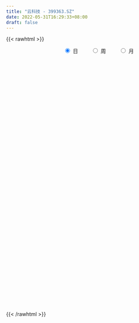 ```yaml
---
title: "云科技 - 399363.SZ"
date: 2022-05-31T16:29:33+08:00
draft: false
---
```

{{< rawhtml >}}
    <div style="text-align: center">
        <label style="padding: 1rem;"><input style="margin-right: .5rem" type="radio" name="period" value="D" checked onclick="period_change(this)">日</label>
        <label style="padding: 1rem;"><input style="margin-right: .5rem" type="radio" name="period" value="W" onclick="period_change(this)">周</label>
        <label style="padding: 1rem;"><input style="margin-right: .5rem" type="radio" name="period" value="M" onclick="period_change(this)">月</label>
    </div>
    <div id="chart" style="height: 700px;"></div> 
    <script type="text/javascript">
        const D_v = [10112096.0,8636346.0,11051895.0,12272288.0,11527839.0,11164987.0,11068575.0,10724667.0,11719737.0,11302862.0,10995296.0,9795994.0,12573634.0,11939404.0,9531627.0,14804239.0,15728356.0,14630845.0,13054126.0,16340134.0,20635848.0,16110594.0,15210165.0,15726707.0,15475188.0,13366349.0,13550373.0,12649116.0,12445906.0,14139408.0,12506383.0,12744928.0,16281812.0,14329087.0,16281333.0,14740208.0,21398832.0,19905676.0,17804321.0,17327061.0,20768059.0,18571793.0,13708971.0,17527174.0,18275621.0,17619272.0,17933238.0,22658620.0,18966639.0,18023354.0,18657119.0,20499697.0,19362867.0,16187321.0,15666953.0,15923502.0,16498021.0,15460761.0,14939699.0,14320835.0,15314188.0,12031662.0,13188146.0,11437620.0,11948836.0,12055288.0,12448632.0,13540969.0,13338587.0,12448779.0,13291179.0,17259478.0,16658862.0,17305784.0,16856777.0,13814086.0,14200228.0,13948709.0,22676751.0,17590176.0,15094499.0,16333639.0,13664046.0,12650977.0,13045684.0,11462614.0,8952001.0,11560561.0,11356670.0,13270207.0,8829233.0,10798747.0,8202835.0,10668048.0,11281090.0,11721893.0,9167857.0,9298465.0,13146880.0,10519145.0,10646309.0,10314451.0,9237496.0,8812752.0,8857867.0,11854016.0,11897107.0,12250209.0,13584106.0,18594364.0,15895157.0,12937857.0,12977023.0,16758189.0,13196014.0,11776819.0,13246366.0,16060844.0,15386175.0,14457750.0,16460714.0,14047109.0,15087640.0,12308183.0,14092671.0,12825546.0,13613277.0,13749523.0,13224060.0,11635131.0,13874770.0,16326632.0,15243507.0,13931299.0,12688092.0,11839693.0,13074821.0,19803255.0,17446534.0,14687959.0,12942511.0,11266835.0,10568155.0,12471113.0,12432220.0,9711931.0,12085249.0,10721011.0,9785150.0,8403704.0,9173342.0,9155104.0,11424505.0,10882325.0,13344113.0,14859868.0,11788402.0,11785571.0,12934338.0,11225863.0,9619551.0,10288612.0,9594420.0,13982046.0,14038293.0,12392342.0,10430611.0,10609621.0,9362240.0,13133800.0,9799342.0,11754169.0,9869787.0,10343120.0,9666064.0,10835493.0,8985455.0,9996156.0,8108446.0,7587736.0,7708678.0,7904266.0,9026425.0,13929056.0,12918914.0,12302579.0,15045256.0,9508993.0,8748795.0,8812001.0,7501885.0,7335197.0,9497979.0,12167272.0,11743863.0,13982201.0,10560339.0,11581982.0,9116075.0,12651322.0,13865477.0,13738225.0,9164618.0,11103967.0,7642574.0,8775037.0,10125209.0,8126774.0,8448077.0,8472691.0,8704240.0,7407044.0,9178849.0,9077922.0,8479393.0,8522414.0,9615905.0,10742704.0,7500710.0,7321223.0,7236996.0,7406472.0,6848962.0,7265334.0,9188733.0,8462667.0,11617856.0,13016106.0,14371707.0,12402039.0,14092359.0,13205592.0,11940550.0,8433599.0,11252656.0,15968913.0,9988049.0,9303581.0,9254883.0,9008970.0,10480813.0,10357758.0,13796678.0,10635007.0,11625756.0,8544465.0,11057148.0,10644890.0,9821201.0,12476015.0]
const D_histogram = [0.0,-2.1505403989,2.4577421308,14.0180111334,17.6498582145,22.7330667325,22.9312918488,25.1055914837,24.0997940462,15.5957011151,6.4061644814,1.8568050783,1.8945590645,-1.5302080174,-2.4079133166,3.012990445,2.0220599382,1.8057922643,-8.951720667,-5.0829624365,1.7826862616,6.0763068623,7.5055032864,14.6256351645,14.944922328,15.0360467026,18.8581343268,16.279502507,24.7005369715,26.7932010624,15.6089887363,13.4643553962,7.9499051503,8.8678341669,12.2345510938,7.1290538552,11.953185989,7.9337449088,1.2060297911,-1.9697380727,-8.2070683439,-7.6241337661,-6.6176352635,1.6143361713,6.2661261296,3.2262410994,-5.287770671,-12.8297464576,-19.2280087741,-11.4668143467,-4.9281458518,3.6659814214,-1.4803479314,4.3502862506,4.5061482381,0.4857291373,-3.8025139841,-7.6106265071,-14.7259510435,-20.8902768067,-35.3985131524,-43.5374855917,-56.9393051513,-61.7763023817,-57.1950801724,-52.2982346802,-36.5755038523,-23.1043861019,-14.0753773397,-14.1457942091,-9.811197441,-9.8985288276,-16.995413472,-16.0358581974,-22.0609195279,-26.2184313112,-19.9256617777,-13.2099112194,-5.4130670311,-3.0985011356,3.3551894436,1.4503834194,-1.1002327719,-5.07946068,-13.3177484618,-14.1353982899,-14.637939328,-8.6981699378,-3.561472817,0.8813188108,3.3699653973,-1.38109975,-0.8209733957,2.5901180417,5.957977973,-0.1913500627,0.6152804291,1.4494665068,8.7271781454,7.8021834214,10.103354955,10.5281965071,8.0594031939,11.5482423709,13.9687669983,17.9165218603,15.7251839151,14.2329526749,18.0406168415,24.4871421915,29.2879750062,31.1993359648,33.8317950464,36.0926858772,34.5832664084,37.099990413,35.4842125661,37.5762333945,36.1272370679,31.3355954098,24.2405579605,18.8952665186,8.7433211478,4.2508492628,8.3820291448,7.7902330027,5.2657523516,1.903358225,-7.7733162414,-13.9334866951,-14.2942424239,-12.3615201502,-11.2998502787,-6.1637607317,-7.2831280237,-10.6440799424,-2.0802314014,7.4768995133,10.0314279029,14.4866576596,16.6937614536,12.2707592909,8.4506889856,-2.2630574707,-17.3398802017,-22.0759967732,-21.3930289646,-19.4092416143,-17.5073480384,-17.3175369518,-14.8190917969,-17.4576339423,-11.863403448,-7.8699547701,-4.3857855552,-13.0414981834,-21.3154130185,-29.511132418,-31.790637975,-38.9833631959,-38.1635805292,-41.6973006583,-38.9206873522,-24.5562334169,-10.3941526646,-4.1106759694,-1.061929311,-4.0835425478,-3.5616497427,-13.4153606374,-17.0584520592,-30.9061394699,-41.3432088682,-46.6373664523,-50.1552976211,-44.6944682685,-39.44208624,-38.3991914242,-37.274472273,-25.224635802,-14.7738109323,-5.386165895,3.187895726,12.4257514156,14.5673630859,27.9723905127,29.3716718695,32.5459537678,33.7550179147,34.6657509505,30.8629048038,22.2436016347,14.0291474458,-4.6209280116,-19.2338004724,-27.5375085091,-27.003268261,-23.3992235207,-28.6193564902,-40.4786289593,-31.9081010104,-17.0706322681,-6.8619061596,1.795078368,6.7391560983,12.9087857076,11.1257153738,5.5813751094,0.1903759734,-6.7891436995,-2.9237764242,-3.5627951548,-1.562191152,-3.8558072044,-9.0198732597,-12.5212192199,-25.6845799892,-26.8242411457,-30.7313000428,-26.2328057183,-20.0447110013,-7.4577152234,-1.5543638807,1.5519674354,-0.5572629466,-3.3923096368,-18.6351828826,-29.6077359808,-19.7424477164,-12.2303637999,5.9296673257,16.5212113843,16.4093848032,15.0156603317,19.3192005502,28.8680521399,34.4149777772,35.974413718,35.002221381,39.0544320662,42.0575641263,43.9487968738,46.1593762629,48.0020377585,37.066670142,30.1163272076,25.5656983424,21.9191919491,22.7006799374,28.280149353]
const D_fast = [0.0,-2.6881754986,2.5345425638,17.5993143498,25.6436259844,36.4101011855,42.341149264,50.7918467698,55.810997844,51.2058301916,43.6178346782,39.5326765447,40.0440702971,36.2367512108,34.7570675824,40.9312189553,40.4458034331,40.6809838253,27.6855407271,30.2835583485,37.594878612,43.4075759283,46.713148174,57.4896888432,61.5452065887,65.395342639,73.9319638449,75.4232076518,90.0193763592,98.8103407157,91.5283755737,92.7498310826,89.2228571243,92.3577446827,98.783099383,95.4598656082,103.2722942393,101.2362893862,94.8100817163,91.1418793343,82.8527819771,81.5296831134,80.8817728002,89.5173282778,95.7356497685,93.5023250131,83.666370575,72.9169581739,61.711693664,66.6061845047,71.9128165366,81.4234391652,75.9070228295,82.8252285742,84.1076276212,80.2086408048,74.9697691873,69.2590000375,58.4621877403,47.0752927754,23.7174281416,4.6940843043,-22.9425615431,-43.2236343689,-52.9411822027,-61.1188953806,-54.5400405157,-46.8450192909,-41.3348548635,-44.9417202853,-43.0599228774,-45.6218864709,-56.9676244833,-60.0170337581,-71.5573249705,-82.2694445816,-80.9580904926,-77.5448177392,-71.1012403085,-69.561299697,-62.2688117569,-63.8110219263,-66.6366963105,-71.8857893887,-83.4535142859,-87.8050136865,-91.9670395566,-88.2018126508,-83.9554837342,-79.2923624038,-75.9612244679,-81.0575645527,-80.7026815474,-76.6440605996,-71.786706175,-77.9838717264,-77.0234211273,-75.8268684228,-66.3673622479,-65.3418111165,-60.5148008442,-57.4579101654,-57.9118526801,-51.5359529103,-45.6232365334,-37.1963512063,-35.4563931728,-33.3903862442,-25.0725678673,-12.5042569694,-0.3814304031,9.3297645466,20.4201723899,31.70423469,38.8406318233,50.6323534311,57.8876287258,69.3737079028,76.9565208432,79.9987780375,78.9638800783,78.342405266,70.3762901822,66.9465306129,73.1732177811,74.5289798897,73.3209373264,70.4343827561,58.8143792294,49.1708371018,45.2365207671,44.0788630033,42.3155703051,45.9107196691,42.9705703712,36.9485984669,44.9923891576,56.4187449506,61.481130316,69.5580244875,75.9385686449,74.583256305,72.875858246,61.5963474221,42.1845546407,31.9294388759,27.2641494434,24.39562639,21.9206829563,17.7811098051,16.5747820107,9.5718313797,12.200211012,14.2261709973,16.6138938235,4.6978066494,-8.9049614403,-24.4784639443,-34.7056289951,-51.6441950149,-60.3653074805,-74.3233527742,-81.2769113061,-73.051515725,-61.487973139,-56.2321654361,-53.4489011055,-57.4913999792,-57.8599196098,-71.0674706639,-78.9751751004,-100.5493973785,-121.3222689939,-138.2757681911,-154.3325237652,-160.0453114797,-164.6534510113,-173.2103540515,-181.4042529685,-175.660575448,-168.9032033114,-160.8620997479,-151.4910641953,-139.1467706519,-133.3633182101,-112.9651931551,-104.222993831,-92.9122234907,-83.2644048652,-73.6872340918,-69.7743540375,-72.8327567979,-77.5399241253,-97.3452315856,-116.7665541646,-131.9546393286,-138.1712161456,-140.4169772855,-152.7919493776,-174.7708790865,-174.1773763902,-163.6075657149,-155.1143161463,-146.0085620268,-139.3796952719,-129.9828692357,-128.9845107261,-133.1335072131,-138.4769123558,-147.1537179535,-144.0192947842,-145.5490123036,-143.9389560888,-147.1965239423,-154.6155583125,-161.2472090777,-180.8317148443,-188.6774362872,-200.267320195,-202.3270273001,-201.1501103334,-190.4275433614,-184.9127829889,-181.418459814,-183.6670059326,-187.350130032,-207.2517989984,-225.6262860918,-220.6966097565,-216.24211679,-196.5996688329,-181.8778219283,-177.8873023086,-175.5271116971,-166.3937713411,-149.6279067165,-135.4772366348,-124.9241972645,-117.1458342562,-103.3300155545,-89.8124924629,-76.9340604968,-63.183637042,-49.3404661069,-51.0091661878,-50.4304273203,-48.5896315999,-46.7563400059,-40.2996820333,-27.6501752795]
const D_slow = [0.0,-0.5376350997,0.076800433,3.5813032163,7.99376777,13.6770344531,19.4098574153,25.6862552862,31.7112037977,35.6101290765,37.2116701969,37.6758714664,38.1495112326,37.7669592282,37.1649808991,37.9182285103,38.4237434949,38.8751915609,36.6372613942,35.366520785,35.8121923504,37.331269066,39.2076448876,42.8640536787,46.6002842607,50.3592959364,55.0738295181,59.1437051448,65.3188393877,72.0171396533,75.9193868374,79.2854756864,81.272951974,83.4899105157,86.5485482892,88.330811753,91.3191082502,93.3025444774,93.6040519252,93.111617407,91.0598503211,89.1538168795,87.4994080637,87.9029921065,89.4695236389,90.2760839137,88.954141246,85.7467046316,80.9397024381,78.0729988514,76.8409623884,77.7574577438,77.3873707609,78.4749423236,79.6014793831,79.7229116674,78.7722831714,76.8696265446,73.1881387838,67.9655695821,59.115941294,48.2315698961,33.9967436082,18.5526680128,4.2538979697,-8.8206607004,-17.9645366634,-23.7406331889,-27.2594775238,-30.7959260761,-33.2487254364,-35.7233576433,-39.9722110113,-43.9811755606,-49.4964054426,-56.0510132704,-61.0324287149,-64.3349065197,-65.6881732775,-66.4627985614,-65.6240012005,-65.2614053456,-65.5364635386,-66.8063287086,-70.1357658241,-73.6696153966,-77.3291002286,-79.503642713,-80.3940109173,-80.1736812146,-79.3311898652,-79.6764648027,-79.8817081517,-79.2341786412,-77.744684148,-77.7925216637,-77.6387015564,-77.2763349297,-75.0945403933,-73.143994538,-70.6181557992,-67.9861066724,-65.971255874,-63.0841952812,-59.5920035317,-55.1128730666,-51.1815770878,-47.6233389191,-43.1131847087,-36.9913991609,-29.6694054093,-21.8695714181,-13.4116226565,-4.3884511872,4.2573654149,13.5323630181,22.4034161597,31.7974745083,40.8292837753,48.6631826277,54.7233221178,59.4471387475,61.6329690344,62.6956813501,64.7911886363,66.738746887,68.0551849749,68.5310245311,66.5876954708,63.104323797,59.530763191,56.4403831535,53.6154205838,52.0744804009,50.2536983949,47.5926784093,47.072620559,48.9418454373,51.449702413,55.0713668279,59.2448071913,62.3124970141,64.4251692604,63.8594048928,59.5244348424,54.0054356491,48.6571784079,43.8048680044,39.4280309947,35.0986467568,31.3938738076,27.029465322,24.06361446,22.0961257675,20.9996793787,17.7393048328,12.4104515782,5.0326684737,-2.9149910201,-12.660831819,-22.2017269513,-32.6260521159,-42.356223954,-48.4952823082,-51.0938204743,-52.1214894667,-52.3869717944,-53.4078574314,-54.2982698671,-57.6521100264,-61.9167230412,-69.6432579087,-79.9790601257,-91.6384017388,-104.1772261441,-115.3508432112,-125.2113647712,-134.8111626273,-144.1297806955,-150.435939646,-154.1293923791,-155.4759338529,-154.6789599214,-151.5725220675,-147.930681296,-140.9375836678,-133.5946657004,-125.4581772585,-117.0194227798,-108.3529850422,-100.6372588413,-95.0763584326,-91.5690715711,-92.724303574,-97.5327536921,-104.4171308194,-111.1679478847,-117.0177537648,-124.1725928874,-134.2922501272,-142.2692753798,-146.5369334468,-148.2524099867,-147.8036403947,-146.1188513702,-142.8916549433,-140.1102260998,-138.7148823225,-138.6672883292,-140.364574254,-141.0955183601,-141.9862171488,-142.3767649368,-143.3407167379,-145.5956850528,-148.7259898578,-155.1471348551,-161.8531951415,-169.5360201522,-176.0942215818,-181.1053993321,-182.969828138,-183.3584191081,-182.9704272493,-183.109742986,-183.9578203952,-188.6166161158,-196.018550111,-200.9541620401,-204.0117529901,-202.5293361587,-198.3990333126,-194.2966871118,-190.5427720289,-185.7129718913,-178.4959588563,-169.892214412,-160.8986109825,-152.1480556373,-142.3844476207,-131.8700565892,-120.8828573707,-109.343013305,-97.3425038653,-88.0758363298,-80.5467545279,-74.1553299423,-68.675531955,-63.0003619707,-55.9303246324]
const D_data = [['2021-05-20', 5042.6568, 5092.1828, 5039.0344, 5111.4873],['2021-05-21', 5103.233, 5058.4846, 5041.858, 5131.6402],['2021-05-24', 5051.8184, 5149.9728, 5037.8194, 5152.9306],['2021-05-25', 5159.8511, 5287.888, 5140.2576, 5295.1539],['2021-05-26', 5296.5006, 5243.2858, 5237.9, 5305.8688],['2021-05-27', 5238.3953, 5302.908, 5232.4833, 5332.219],['2021-05-28', 5286.3854, 5276.7172, 5238.4731, 5328.6553],['2021-05-31', 5295.6747, 5330.4501, 5286.3257, 5337.9986],['2021-06-01', 5301.3433, 5317.6268, 5267.9087, 5366.8691],['2021-06-02', 5326.4008, 5218.5755, 5195.1308, 5328.2654],['2021-06-03', 5223.3536, 5175.999, 5175.5559, 5253.0244],['2021-06-04', 5169.2427, 5205.5447, 5156.014, 5246.1356],['2021-06-07', 5229.4308, 5257.725, 5208.896, 5258.3374],['2021-06-08', 5273.8062, 5210.6955, 5181.0611, 5286.8375],['2021-06-09', 5207.8214, 5234.7166, 5194.7592, 5254.5375],['2021-06-10', 5226.278, 5331.6119, 5217.0227, 5332.6494],['2021-06-11', 5347.7421, 5270.7352, 5251.4661, 5352.8066],['2021-06-15', 5276.4505, 5284.2288, 5228.5142, 5314.0844],['2021-06-16', 5290.4264, 5124.8234, 5122.2959, 5298.0117],['2021-06-17', 5123.8023, 5288.9803, 5122.4063, 5304.7806],['2021-06-18', 5323.7897, 5359.4429, 5323.0398, 5418.999],['2021-06-21', 5336.3389, 5365.8723, 5283.4131, 5405.1946],['2021-06-22', 5385.3232, 5356.4221, 5308.4789, 5390.0062],['2021-06-23', 5355.2825, 5465.7216, 5341.0344, 5501.0881],['2021-06-24', 5470.2447, 5418.9322, 5388.5196, 5470.2447],['2021-06-25', 5424.3946, 5436.1576, 5372.7305, 5450.0121],['2021-06-28', 5442.4608, 5514.6986, 5420.1451, 5528.9211],['2021-06-29', 5511.0428, 5460.1123, 5425.1358, 5516.0305],['2021-06-30', 5491.2198, 5639.2143, 5476.8237, 5653.0616],['2021-07-01', 5649.7405, 5618.92, 5597.1358, 5686.2499],['2021-07-02', 5576.5319, 5455.4113, 5445.5406, 5577.7539],['2021-07-05', 5494.7439, 5555.3179, 5486.1851, 5579.5083],['2021-07-06', 5562.9454, 5512.3583, 5421.2223, 5601.2452],['2021-07-07', 5453.4959, 5599.0424, 5430.7727, 5616.6474],['2021-07-08', 5609.044, 5661.9937, 5597.5089, 5673.5692],['2021-07-09', 5616.3463, 5571.3403, 5484.2802, 5630.5481],['2021-07-12', 5589.2077, 5715.5507, 5561.3398, 5736.7369],['2021-07-13', 5721.2599, 5628.0519, 5588.0047, 5722.5131],['2021-07-14', 5616.6841, 5581.9536, 5578.8688, 5655.572],['2021-07-15', 5570.6094, 5612.6289, 5515.0307, 5615.0297],['2021-07-16', 5611.6604, 5557.7664, 5546.9669, 5668.0237],['2021-07-19', 5514.8639, 5634.4273, 5484.5669, 5646.9924],['2021-07-20', 5579.7349, 5650.9471, 5563.66, 5655.1119],['2021-07-21', 5681.3302, 5777.1179, 5673.5628, 5840.2138],['2021-07-22', 5802.3587, 5783.0437, 5716.2714, 5828.9024],['2021-07-23', 5785.5432, 5707.6511, 5688.2555, 5785.5432],['2021-07-26', 5729.766, 5619.6423, 5499.0556, 5751.8944],['2021-07-27', 5629.1153, 5593.4462, 5584.883, 5838.9773],['2021-07-28', 5519.4856, 5568.9715, 5355.368, 5664.9123],['2021-07-29', 5685.1369, 5749.1951, 5607.0369, 5779.1713],['2021-07-30', 5712.5335, 5777.1618, 5682.5223, 5793.3011],['2021-08-02', 5759.3627, 5854.5388, 5744.9597, 5856.2243],['2021-08-03', 5819.3204, 5703.6106, 5680.5996, 5873.8064],['2021-08-04', 5699.8419, 5855.3582, 5699.8419, 5865.9892],['2021-08-05', 5817.7289, 5815.3195, 5758.9449, 5884.2953],['2021-08-06', 5836.029, 5765.8633, 5702.0038, 5840.6304],['2021-08-09', 5728.7541, 5749.9423, 5644.9326, 5772.6128],['2021-08-10', 5729.4619, 5740.5169, 5668.1467, 5741.3394],['2021-08-11', 5729.3144, 5671.1532, 5656.9206, 5744.98],['2021-08-12', 5656.1692, 5642.8022, 5630.9024, 5761.7382],['2021-08-13', 5617.2845, 5468.5553, 5452.4014, 5617.2845],['2021-08-16', 5451.2142, 5462.8799, 5413.043, 5518.3322],['2021-08-17', 5472.588, 5303.9418, 5283.8754, 5473.2148],['2021-08-18', 5308.8013, 5317.8579, 5256.9921, 5335.9611],['2021-08-19', 5327.0278, 5389.0558, 5312.4425, 5421.2962],['2021-08-20', 5378.5179, 5374.4195, 5306.338, 5445.8956],['2021-08-23', 5383.5091, 5528.4757, 5352.8524, 5535.9987],['2021-08-24', 5526.0706, 5552.5331, 5487.1383, 5576.0986],['2021-08-25', 5590.0698, 5539.3387, 5510.9554, 5606.8546],['2021-08-26', 5528.1223, 5434.1014, 5431.9582, 5540.0414],['2021-08-27', 5430.9879, 5486.6954, 5424.376, 5508.5736],['2021-08-30', 5561.4981, 5429.946, 5404.6359, 5565.4069],['2021-08-31', 5396.4873, 5306.3638, 5267.8686, 5400.8627],['2021-09-01', 5325.8441, 5371.4304, 5239.9774, 5392.3347],['2021-09-02', 5358.809, 5248.1403, 5236.8358, 5362.564],['2021-09-03', 5239.1536, 5216.9759, 5177.7388, 5273.4915],['2021-09-06', 5207.9272, 5326.8702, 5184.3686, 5334.2817],['2021-09-07', 5322.2775, 5345.2132, 5295.9093, 5360.2609],['2021-09-08', 5349.3474, 5381.387, 5328.3476, 5383.7923],['2021-09-09', 5342.3676, 5327.2488, 5291.2167, 5362.6602],['2021-09-10', 5321.0337, 5393.6036, 5280.63, 5433.9668],['2021-09-13', 5379.3509, 5293.7527, 5281.6533, 5379.3509],['2021-09-14', 5286.1584, 5264.3617, 5247.068, 5366.5791],['2021-09-15', 5252.8751, 5216.7932, 5188.7246, 5258.9929],['2021-09-16', 5204.1242, 5113.0677, 5113.0677, 5230.1688],['2021-09-17', 5116.8807, 5160.2082, 5076.5287, 5164.2772],['2021-09-22', 5081.2844, 5138.2286, 5075.4765, 5168.4203],['2021-09-23', 5168.0049, 5213.1673, 5131.7014, 5251.4425],['2021-09-24', 5202.9164, 5216.8179, 5182.1026, 5262.6828],['2021-09-27', 5256.2782, 5221.5748, 5182.1857, 5297.0006],['2021-09-28', 5193.3796, 5206.207, 5143.2882, 5280.4343],['2021-09-29', 5160.8498, 5098.7526, 5083.1582, 5167.0823],['2021-09-30', 5105.7678, 5141.675, 5105.7678, 5168.546],['2021-10-08', 5215.5994, 5177.5383, 5155.7918, 5252.4943],['2021-10-11', 5180.668, 5187.6181, 5173.7619, 5233.4646],['2021-10-12', 5174.556, 5051.9708, 5018.6329, 5175.7751],['2021-10-13', 5054.1524, 5113.7352, 5037.2057, 5119.4291],['2021-10-14', 5115.9794, 5108.2985, 5097.0178, 5133.4983],['2021-10-15', 5123.379, 5204.2959, 5099.016, 5219.8272],['2021-10-18', 5184.8174, 5114.765, 5067.8979, 5184.8174],['2021-10-19', 5107.2851, 5155.8681, 5104.2817, 5163.9309],['2021-10-20', 5166.5042, 5138.1353, 5137.6818, 5199.0772],['2021-10-21', 5127.7321, 5094.2135, 5062.7881, 5127.7814],['2021-10-22', 5101.225, 5170.3252, 5095.7965, 5195.9364],['2021-10-25', 5163.0554, 5174.4626, 5112.3089, 5175.357],['2021-10-26', 5176.3193, 5215.5107, 5167.9175, 5256.6436],['2021-10-27', 5216.3448, 5149.2445, 5132.1179, 5216.3448],['2021-10-28', 5155.5073, 5152.9893, 5133.7195, 5207.1411],['2021-10-29', 5150.4374, 5232.1979, 5144.5697, 5241.6358],['2021-11-01', 5233.6873, 5304.476, 5211.9823, 5313.1575],['2021-11-02', 5301.1098, 5331.2192, 5293.4814, 5396.5603],['2021-11-03', 5354.756, 5333.838, 5302.3924, 5386.7913],['2021-11-04', 5355.1717, 5378.8192, 5353.2411, 5403.8792],['2021-11-05', 5406.7328, 5414.2665, 5406.7328, 5467.2066],['2021-11-08', 5410.4624, 5397.4299, 5346.4477, 5418.0573],['2021-11-09', 5386.5743, 5480.7066, 5374.7018, 5485.7296],['2021-11-10', 5468.984, 5463.0783, 5417.0257, 5502.2977],['2021-11-11', 5434.2666, 5544.077, 5426.3455, 5572.7466],['2021-11-12', 5526.4683, 5536.2338, 5508.3499, 5546.1439],['2021-11-15', 5548.4391, 5510.8904, 5496.1587, 5572.4615],['2021-11-16', 5502.1053, 5479.4663, 5470.1544, 5547.1282],['2021-11-17', 5480.2644, 5493.1204, 5440.7846, 5493.1204],['2021-11-18', 5475.3299, 5410.555, 5401.3827, 5488.6118],['2021-11-19', 5412.081, 5455.8529, 5407.6484, 5469.5359],['2021-11-22', 5459.265, 5577.1578, 5451.2692, 5585.9066],['2021-11-23', 5561.9511, 5543.4516, 5526.9668, 5562.7334],['2021-11-24', 5541.8731, 5525.6394, 5522.9368, 5560.6118],['2021-11-25', 5524.8264, 5511.7935, 5505.5572, 5550.1454],['2021-11-26', 5495.4655, 5404.5406, 5394.1068, 5496.682],['2021-11-29', 5328.7783, 5406.179, 5322.4009, 5407.3614],['2021-11-30', 5423.8926, 5458.5973, 5423.8926, 5482.8751],['2021-12-01', 5464.5403, 5489.1882, 5462.0654, 5501.8233],['2021-12-02', 5505.0005, 5484.7509, 5476.8142, 5534.8059],['2021-12-03', 5495.4794, 5553.1818, 5495.4794, 5580.6497],['2021-12-06', 5555.9094, 5487.5741, 5484.2326, 5562.7388],['2021-12-07', 5534.0011, 5447.0995, 5409.9366, 5540.7287],['2021-12-08', 5466.1538, 5612.3569, 5466.1538, 5612.9825],['2021-12-09', 5602.2113, 5683.0204, 5602.2113, 5709.3009],['2021-12-10', 5652.2876, 5642.3177, 5600.8187, 5665.2994],['2021-12-13', 5657.6669, 5702.6305, 5657.6669, 5742.3509],['2021-12-14', 5689.9048, 5713.2254, 5667.6494, 5730.5947],['2021-12-15', 5702.8547, 5644.4179, 5644.0111, 5716.62],['2021-12-16', 5655.6966, 5646.9803, 5627.6911, 5674.8113],['2021-12-17', 5619.5712, 5532.7635, 5532.7635, 5627.473],['2021-12-20', 5506.5271, 5409.0032, 5407.0924, 5546.8316],['2021-12-21', 5421.8348, 5477.1259, 5421.8348, 5481.8222],['2021-12-22', 5496.8712, 5523.9244, 5495.8554, 5562.2577],['2021-12-23', 5525.8098, 5537.6801, 5510.7628, 5558.8801],['2021-12-24', 5542.338, 5538.313, 5520.0017, 5565.6988],['2021-12-27', 5545.0805, 5513.8595, 5497.6288, 5562.0692],['2021-12-28', 5535.0782, 5541.934, 5503.4829, 5549.9867],['2021-12-29', 5542.8232, 5468.3627, 5453.0779, 5542.8232],['2021-12-30', 5468.4783, 5571.4577, 5466.4005, 5601.622],['2021-12-31', 5579.1812, 5572.783, 5514.8889, 5580.8184],['2022-01-04', 5604.4221, 5584.8493, 5510.4615, 5609.357],['2022-01-05', 5567.0162, 5414.3952, 5390.1942, 5582.7567],['2022-01-06', 5381.3581, 5361.5789, 5298.8263, 5393.7181],['2022-01-07', 5370.6399, 5298.6804, 5294.7388, 5414.035],['2022-01-10', 5275.9943, 5319.9327, 5203.7421, 5339.4343],['2022-01-11', 5314.8035, 5203.0831, 5191.5625, 5319.9292],['2022-01-12', 5227.9402, 5252.7409, 5192.3758, 5264.1016],['2022-01-13', 5273.7294, 5154.797, 5153.4579, 5273.7294],['2022-01-14', 5122.3157, 5194.0995, 5120.7838, 5235.354],['2022-01-17', 5209.0976, 5353.8936, 5209.0976, 5363.9799],['2022-01-18', 5360.9671, 5407.6298, 5349.9493, 5479.7238],['2022-01-19', 5393.4044, 5351.1606, 5314.8931, 5423.0227],['2022-01-20', 5356.1402, 5326.3981, 5309.3611, 5384.8043],['2022-01-21', 5297.8412, 5240.7513, 5226.5342, 5329.0967],['2022-01-24', 5204.2902, 5267.6217, 5201.4564, 5292.2195],['2022-01-25', 5246.8983, 5097.4093, 5095.9545, 5268.1788],['2022-01-26', 5108.723, 5117.8451, 5046.0765, 5147.9661],['2022-01-27', 5106.3455, 4913.7796, 4909.2994, 5108.4149],['2022-01-28', 4930.5185, 4850.9023, 4847.3441, 4955.822],['2022-02-07', 4931.3739, 4825.0656, 4809.0659, 4959.8596],['2022-02-08', 4817.454, 4770.5366, 4683.5606, 4817.7907],['2022-02-09', 4774.056, 4834.5755, 4730.7449, 4837.3585],['2022-02-10', 4838.2129, 4810.0533, 4786.3657, 4847.9234],['2022-02-11', 4778.1854, 4724.523, 4711.0391, 4818.9667],['2022-02-14', 4684.4903, 4681.1033, 4638.2616, 4730.1342],['2022-02-15', 4687.4257, 4807.6653, 4686.3293, 4808.9562],['2022-02-16', 4840.9088, 4810.8683, 4799.6506, 4849.8147],['2022-02-17', 4798.8829, 4821.1732, 4781.4266, 4855.27],['2022-02-18', 4807.0026, 4836.6904, 4799.765, 4837.6457],['2022-02-21', 4851.4474, 4877.7564, 4848.787, 4893.58],['2022-02-22', 4837.6223, 4809.1394, 4758.7673, 4837.6223],['2022-02-23', 4825.8311, 4988.9908, 4825.8311, 4992.198],['2022-02-24', 4961.7044, 4882.1039, 4815.0318, 4991.6618],['2022-02-25', 4945.0424, 4923.1426, 4916.6737, 4981.5378],['2022-02-28', 4916.5254, 4919.7238, 4870.6933, 4941.0493],['2022-03-01', 4924.3157, 4933.1302, 4904.0657, 4935.8013],['2022-03-02', 4895.0217, 4877.5927, 4853.0773, 4896.0337],['2022-03-03', 4902.7597, 4790.8556, 4784.6151, 4905.4386],['2022-03-04', 4746.525, 4751.4811, 4731.1811, 4814.7922],['2022-03-07', 4717.6851, 4538.3614, 4516.0586, 4717.6851],['2022-03-08', 4546.4619, 4475.5112, 4424.7846, 4579.7776],['2022-03-09', 4499.0484, 4459.1819, 4265.935, 4533.1821],['2022-03-10', 4580.5522, 4511.5707, 4503.3875, 4589.6718],['2022-03-11', 4423.9019, 4524.7354, 4368.6729, 4525.8036],['2022-03-14', 4460.9296, 4371.6033, 4371.6033, 4510.413],['2022-03-15', 4324.0713, 4195.7942, 4195.7942, 4407.0197],['2022-03-16', 4283.996, 4394.1314, 4136.9834, 4397.5209],['2022-03-17', 4486.2062, 4495.92, 4463.36, 4556.5344],['2022-03-18', 4472.7952, 4475.2058, 4423.6708, 4496.2805],['2022-03-21', 4497.0589, 4483.7779, 4439.3483, 4527.4739],['2022-03-22', 4479.9792, 4456.5856, 4439.3064, 4497.7907],['2022-03-23', 4467.5925, 4489.3652, 4425.823, 4500.2192],['2022-03-24', 4481.6783, 4391.0211, 4386.5009, 4481.6783],['2022-03-25', 4405.9045, 4310.7788, 4310.7788, 4419.3587],['2022-03-28', 4256.1336, 4265.5254, 4235.8061, 4296.8715],['2022-03-29', 4269.5064, 4189.4529, 4175.8907, 4286.4516],['2022-03-30', 4227.4265, 4292.9418, 4220.6235, 4292.9418],['2022-03-31', 4269.116, 4222.407, 4211.6398, 4269.116],['2022-04-01', 4193.4117, 4236.8215, 4184.2805, 4267.2738],['2022-04-06', 4222.5715, 4159.6098, 4136.0694, 4222.7888],['2022-04-07', 4146.0472, 4077.5728, 4077.5728, 4173.4012],['2022-04-08', 4086.0372, 4045.2179, 3997.7555, 4092.4278],['2022-04-11', 4016.4296, 3841.8091, 3823.6321, 4016.4296],['2022-04-12', 3851.0382, 3909.9721, 3789.1889, 3909.9721],['2022-04-13', 3869.1727, 3814.7869, 3814.7869, 3879.4201],['2022-04-14', 3855.1641, 3874.1866, 3811.9677, 3902.7627],['2022-04-15', 3835.4457, 3880.2655, 3817.1696, 3907.6174],['2022-04-18', 3865.7347, 3974.3858, 3849.1219, 3974.9394],['2022-04-19', 3968.7246, 3911.0024, 3897.3635, 3986.0542],['2022-04-20', 3921.814, 3874.2273, 3867.4495, 3938.6477],['2022-04-21', 3843.2946, 3785.804, 3769.9554, 3908.5723],['2022-04-22', 3757.1395, 3735.4792, 3705.2225, 3775.6229],['2022-04-25', 3669.9357, 3495.4068, 3495.4068, 3671.3489],['2022-04-26', 3512.7914, 3430.9249, 3425.18, 3569.5724],['2022-04-27', 3399.3889, 3640.9533, 3399.0287, 3645.2368],['2022-04-28', 3620.2445, 3616.849, 3578.694, 3659.8539],['2022-04-29', 3657.7378, 3788.4399, 3626.5808, 3809.1003],['2022-05-05', 3730.8103, 3751.9862, 3725.2778, 3796.5995],['2022-05-06', 3638.3773, 3631.4381, 3622.7408, 3689.364],['2022-05-09', 3607.8271, 3596.4197, 3574.1546, 3638.81],['2022-05-10', 3543.2142, 3662.6569, 3526.6011, 3685.2006],['2022-05-11', 3662.7701, 3759.356, 3655.7638, 3845.4816],['2022-05-12', 3728.7838, 3750.7046, 3720.8628, 3780.9237],['2022-05-13', 3771.3884, 3724.6608, 3697.4448, 3778.481],['2022-05-16', 3750.0961, 3700.6759, 3690.5385, 3776.7659],['2022-05-17', 3701.0446, 3780.7373, 3697.0175, 3780.826],['2022-05-18', 3798.0956, 3799.7366, 3768.3876, 3832.2089],['2022-05-19', 3733.265, 3815.5852, 3728.7222, 3815.7415],['2022-05-20', 3821.4868, 3850.4814, 3798.1286, 3866.594],['2022-05-23', 3873.4366, 3879.9404, 3833.7741, 3883.9264],['2022-05-24', 3873.1562, 3716.0137, 3715.7041, 3898.729],['2022-05-25', 3716.3914, 3732.3706, 3688.2048, 3753.0153],['2022-05-26', 3724.3869, 3742.5579, 3649.8043, 3774.1752],['2022-05-27', 3782.8411, 3740.5189, 3717.0858, 3814.9867],['2022-05-30', 3751.5655, 3796.7727, 3729.6856, 3804.2284],['2022-05-31', 3796.6753, 3886.1726, 3760.7476, 3891.0764]]
const W_v = [73040933.0,81028687.0,93605412.0,83315035.0,132687025.0,92143001.0,106636072.0,132083389.0,101240234.0,82305680.0,66246196.0,91474775.0,67478546.0,51596058.0,70199826.0,80425786.0,90615390.0,83854867.0,65602191.0,68314160.0,70721902.0,61215809.0,59327944.0,54391716.0,92992208.0,86715223.0,96621670.0,85068070.0,82119060.0,38324878.0,25513492.0,116493417.0,113564692.0,130698084.0,118088634.0,136760684.0,86228928.0,99363381.0,150316826.0,130015583.0,62311744.0,90683939.0,86361015.0,86073639.0,83913301.0,71709880.0,63479177.0,66956959.0,76636247.0,88800978.0,86820301.0,84097673.0,93045039.0,70895710.0,74844142.0,76118092.0,74362274.0,72162293.0,84066437.0,73412131.0,65295004.0,49538909.0,69218319.0,75241673.0,89847633.0,95467683.0,85263938.0,115876332.0,95783797.0,71041376.0,78910569.0,57654557.0,50767447.0,57392312.0,38449891.0,73445526.0,70308446.0,61025252.0,71249779.0,99212678.0,137003924.0,203107387.0,276026571.0,253295254.0,193695605.0,168949633.0,172695575.0,146277079.0,142454098.0,123703575.0,52821566.0,126438742.0,109357191.0,127045650.0,102029292.0,64888843.0,100675992.0,109863431.0,96044885.0,101178746.0,72844492.0,87689166.0,88036415.0,87757049.0,88147935.0,97147686.0,140220154.0,147157288.0,193235289.0,141292145.0,150287228.0,156852323.0,21562094.0,93482717.0,130775817.0,108388272.0,185577968.0,130214108.0,106979299.0,133643309.0,92339429.0,103580052.0,138298867.0,149920191.0,108331882.0,98294205.0,169261780.0099999905,147179752.0800000131,119528868.5600000024,183897972.5099999905,196136009.9799999893,216780340.1200000048,263021033.9800000191,204383515.3999999762,156505380.219999969,115993283.0,88412073.0,72973259.0,60583783.0,71644328.0,74555294.0,58168038.0,57425329.0,76086015.0,81491585.0,63821174.0,84808952.0,79546088.0,75400788.0,50322505.0,93611147.0,139925173.0,115606527.0,92209478.0,77969657.0,97264009.0,66752298.0,63431691.0,58034528.0,59952570.0,58081973.0,43715329.0,37660615.0,17771320.0,8078261.0,49127691.0,36194795.0,48756195.0,58792349.0,59533149.0,47151825.0,45671465.0,51741994.0,47411483.0,43278328.0,52716400.0,50823239.0,80438511.0,87821632.0,73112419.0,75129404.0,67597761.0,32929992.0,28599787.0,62510349.0,53033145.0,59807713.0,50971089.0,42027684.0,38184594.0,29922722.0,33795527.0,43340642.0,44243423.0,16117550.0,40743184.0,45389036.0,57085584.0,54538556.0,64577260.0,64660953.0,75889003.0,65291186.0,74377368.0,97203949.0,85702831.0,96238970.0,87640340.0,76533504.0,60661552.0,65068146.0,81894987.0,83510363.0,67156960.0,31869232.0,41101022.0,10668048.0,54616185.0,49530153.0,58443305.0,77162590.0,69666218.0,72361396.0,67505077.0,71011339.0,74852395.0,61936573.0,54735561.0,49038980.0,51777954.0,53662784.0,61452913.0,53919338.0,49826288.0,40335551.0,63704798.0,41895857.0,60035657.0,58535717.0,45773561.0,42210901.0,26079729.0,42417538.0,39172168.0,65500067.0,25146142.0,54946798.0,52899102.0,52507266.0,22297216.0]
const W_histogram = [0.0,6.3413889459,7.5986685479,8.7860063405,28.5949027126,37.4200431648,51.5072546107,60.7057376357,60.0091734518,52.2621737586,44.3595005706,44.8638650388,31.5122940259,19.7575010916,10.1808075487,17.212240904,8.3860753736,-6.6898122347,-14.7780046732,-23.596851465,-25.7383202955,-27.8284044133,-33.490982354,-30.9970491298,-22.847419597,-30.5433229983,-22.5678355293,-36.6264784008,-61.4097739884,-64.6494194893,-57.1104615944,-27.4344562607,5.3621634988,18.7266176723,8.3325866039,29.6526922569,32.6632587101,34.4128748109,28.4870160582,19.594404828,12.7038301155,8.6002918262,4.8707818109,-4.4594517968,-21.8552310754,-29.6263587415,-46.4299680292,-74.4454024208,-75.0911190007,-83.5238245298,-74.7640065473,-61.2210023344,-52.3263761983,-66.2603121044,-58.976535244,-61.1437681198,-53.0747679544,-44.3366873321,-36.0368317612,-38.8987624821,-29.8008273596,-23.322359755,-47.2544365666,-57.7725216088,-60.6155675305,-39.9742843767,-28.2370986186,1.1177733898,3.9441847469,8.8926776424,14.4679074241,16.3169698013,13.6469560744,8.0061057229,10.4081038743,19.42732203,27.7762107535,33.4708069522,39.7127650567,55.5858258907,84.3000341335,116.6529804132,155.0063821123,164.3551994676,173.7394696021,166.8401783269,170.0968276407,146.127409946,125.701024889,88.5315993915,51.5100145001,13.3795051749,-25.8730572784,-55.0451443279,-69.7680728986,-86.3469002462,-86.8540490396,-65.6602527079,-54.6158069254,-40.6035832447,-42.4445858646,-40.7903971147,-29.7771900571,-26.94074639,-37.8163934133,-27.0821520374,-8.1183240857,5.2762707937,38.1269781566,60.5377112413,69.3352343005,57.3294647747,40.3282750174,29.6950736949,15.7213508368,8.7117333978,4.1523588259,4.1516578604,-2.2726490172,-4.6268893845,-10.8525610722,-4.9456556733,7.3056552649,18.7868996878,20.1445415737,33.5364020292,49.6575737418,65.6419752497,66.4883878885,77.7258204303,87.0683207885,117.2646390851,98.7942350413,89.7282581527,53.1801795616,6.2954036708,-36.9098164719,-65.1660613202,-83.9069814988,-85.591866054,-91.6914587408,-78.2171889676,-55.1256602526,-41.3949413181,-50.2784224608,-60.2417908569,-52.6080796649,-43.3440395636,-24.5320464884,-0.7831780318,26.7681089625,87.1046462998,80.9768454931,59.4648313154,61.7613167792,61.8873391523,52.1994219159,37.3491572879,25.6958581219,8.9076500665,-28.036904905,-43.4763998939,-65.7297973789,-76.2842739451,-71.3761196564,-70.0890195986,-77.784562493,-73.863001257,-49.5794800696,-39.3960662795,-32.35725143,-35.7875278597,-28.5372340696,-36.5896792256,-38.6203007746,-43.1594404128,-29.3686819826,0.5217186287,23.236047826,51.6970344404,37.5427929367,12.7669669979,17.1983909964,19.8992517807,-4.0707030103,-17.397398132,-42.6010022109,-66.8630141922,-72.595193885,-60.2778820538,-53.3449251422,-48.3446038698,-28.9542837055,-18.9639119966,-25.7103235641,-20.8759287759,-8.3856082976,14.4081063733,23.9629083586,33.3666896201,43.6076155935,52.9716455732,57.5074163316,64.8176759112,65.0714103162,71.1721853488,75.3264627437,72.7142004391,47.5795527559,22.5034417449,11.8999741443,-13.4816461207,-18.2798167456,-36.0502048245,-42.4301606963,-49.6478027159,-49.8148157246,-46.0214424246,-43.7152766656,-36.2460189626,-18.1789525384,1.7894185538,8.9852477202,9.6328887426,18.8809118235,29.194168462,26.8879774816,24.0774216461,22.888835104,3.0346244274,-16.6664849747,-25.5495648572,-54.984676375,-78.8190240374,-82.4903479264,-74.7844940718,-76.6533635565,-87.7661513467,-92.5807430424,-100.3168319961,-103.4763130136,-110.8737081991,-118.5860412733,-124.5342431051,-116.1613167846,-112.3856685191,-95.4645381038,-68.8932029482,-52.5563247774,-27.0579969063]
const W_fast = [0.0,7.9267361823,11.0836829214,14.4675222991,41.4251443494,59.6052955928,86.5693206913,110.9442381252,125.2499673043,130.5685110507,133.7557130054,145.4760437333,140.0025462269,133.1871285654,126.1556369097,137.490130491,130.7604838041,114.0121431371,102.2294495303,87.5113898722,78.9353409678,69.8881557467,55.8528322175,50.5975031593,53.0352777928,37.7035436419,40.0370722286,16.821809757,-23.3139293278,-42.715929701,-49.4545872047,-26.6371959361,7.4999646981,25.5460732896,17.2351888722,45.9684675894,57.1448487201,67.4976835237,68.6935787855,64.6995687623,60.9849515787,59.031486246,56.5196716833,46.0745751264,23.214988079,8.0372707276,-20.3738305675,-67.0006155642,-86.4191118943,-115.7327735558,-125.6639572102,-127.4262035809,-131.6131714944,-162.1121854266,-169.5725423772,-187.025717283,-192.2254091062,-194.5715003168,-195.2808526863,-207.8674740277,-206.2197457451,-205.5718680793,-241.3175540325,-266.2787694769,-284.2757072812,-273.6279952216,-268.9500841182,-239.3157687624,-235.5033112185,-228.3316489123,-219.1394422746,-213.2111374471,-212.4694121555,-216.1087360762,-211.1047119563,-197.228663293,-181.9357218811,-167.8734239444,-151.7032745758,-121.933757269,-72.1445404929,-10.6283491099,66.4766481173,116.9142653396,169.7334028745,204.5441561811,250.325012405,262.8874471968,273.886318362,258.8497927124,234.705711446,199.9200784146,154.1992516416,111.2658785102,79.1009317148,40.9353793057,18.7147182524,23.4934514071,20.8839454582,24.7452733278,12.2931242418,3.749713713,7.3186232563,3.4198803259,-16.9098650507,-12.9461616842,3.988085246,18.7017478239,61.084199726,98.629360621,124.7606922554,127.0872889232,120.1681679203,116.9587350215,106.9153498726,102.083665783,98.5623809176,99.5995944172,92.6071252853,89.0961625718,80.1573506161,84.8278420967,98.905566851,115.0835361959,121.4773134753,143.253274438,171.7888395862,204.1837349064,221.6522445173,252.3211321667,283.430712722,342.9431907899,349.1713455064,362.5374331561,339.2843994553,293.9734744822,241.5408002215,196.9930400432,157.2753744899,134.1925234212,105.1700660492,99.0900385805,108.4001522324,111.7821358373,90.3290490794,65.3052329691,59.7869242449,58.2149544553,70.8939359084,94.447009857,128.6903240919,210.8030230042,224.9194335708,218.2736272219,236.0104418805,251.6082990417,254.9702372843,249.4572619783,244.2279273428,229.6666318039,185.7128506062,159.4042556438,120.7184088141,91.0928637616,78.1569881363,61.9218332944,34.7801497767,20.2359606985,32.1246118685,32.4590090887,31.4085110807,19.0313526861,19.1473379588,1.9474729964,-9.7382237463,-25.0672234877,-18.6186355531,11.4021947154,39.9255358692,81.3107810937,76.5422378241,54.9581536348,63.6891753824,71.3648491119,46.3772185683,28.7011739136,-7.152680718,-48.1304462474,-72.0114244114,-74.7635830937,-81.1668574676,-88.2526871627,-76.1009379247,-70.851544215,-84.0255366735,-84.4101240792,-74.0162056754,-47.6204644111,-32.0749353362,-14.3294816696,6.8133482021,29.4202895751,48.3329144164,71.8475929738,88.3691799579,112.2630013277,135.2488944085,150.8151822136,137.5754227195,118.1251721447,110.4966980801,81.744666285,72.3765414737,45.5936021887,28.6061061428,8.9765134442,-3.6442034956,-11.3561908018,-19.9788442092,-21.5710912468,-8.0487629572,12.3669627735,21.8091038699,24.864967078,38.8332181147,56.4450168687,60.8608202587,64.0696198348,68.6032420686,49.5076874989,25.6399568532,10.3694857563,-32.8117948553,-76.3508985269,-100.6448093976,-111.635079061,-132.6672894347,-165.7216150616,-193.6813925179,-226.4966894706,-255.5252487416,-290.6410709768,-327.9999143693,-365.0816769774,-385.749079853,-410.0698487174,-417.0148528279,-407.6668184094,-404.469021433,-385.7351927884]
const W_slow = [0.0,1.5853472365,3.4850143735,5.6815159586,12.8302416367,22.1852524279,35.0620660806,50.2385004895,65.2407938525,78.3063372921,89.3962124348,100.6121786945,108.490252201,113.4296274739,115.974829361,120.277889587,122.3744084304,120.7019553718,117.0074542035,111.1082413372,104.6736612633,97.71656016,89.3438145715,81.5945522891,75.8826973898,68.2468666402,62.6049077579,53.4482881577,38.0958446606,21.9334897883,7.6558743897,0.7972603245,2.1378011992,6.8194556173,8.9026022683,16.3157753325,24.48159001,33.0848087128,40.2065627273,45.1051639343,48.2811214632,50.4311944197,51.6488898725,50.5340269233,45.0702191544,37.663629469,26.0561374617,7.4447868565,-11.3279928936,-32.2089490261,-50.8999506629,-66.2052012465,-79.2867952961,-95.8518733222,-110.5960071332,-125.8819491631,-139.1506411517,-150.2348129848,-159.2440209251,-168.9687115456,-176.4189183855,-182.2495083243,-194.0631174659,-208.5062478681,-223.6601397507,-233.6537108449,-240.7129854996,-240.4335421521,-239.4474959654,-237.2243265548,-233.6073496987,-229.5281072484,-226.1163682298,-224.1148417991,-221.5128158305,-216.655985323,-209.7119326347,-201.3442308966,-191.4160396324,-177.5195831598,-156.4445746264,-127.2813295231,-88.529733995,-47.4409341281,-4.0060667276,37.7039778542,80.2281847643,116.7600372508,148.1852934731,170.3181933209,183.1956969459,186.5405732397,180.0723089201,166.3110228381,148.8690046134,127.2822795519,105.568767292,89.153704115,75.4997523837,65.3488565725,54.7377101063,44.5401108277,37.0958133134,30.3606267159,20.9065283626,14.1359903532,12.1064093318,13.4254770302,22.9572215694,38.0916493797,55.4254579548,69.7578241485,79.8398929029,87.2636613266,91.1939990358,93.3719323852,94.4100220917,95.4479365568,94.8797743025,93.7230519564,91.0099116883,89.77349777,91.5999115862,96.2966365081,101.3327719016,109.7168724089,122.1312658443,138.5417596567,155.1638566288,174.5953117364,196.3623919335,225.6785517048,250.3771104651,272.8091750033,286.1042198937,287.6780708114,278.4506166934,262.1591013634,241.1823559887,219.7843894752,196.86152479,177.3072275481,163.5258124849,153.1770771554,140.6074715402,125.547023826,112.3950039098,101.5589940189,95.4259823968,95.2301878888,101.9222151294,123.6983767044,143.9425880777,158.8087959065,174.2491251013,189.7209598894,202.7708153684,212.1081046904,218.5320692208,220.7589817375,213.7497555112,202.8806555377,186.448206193,167.3771377067,149.5331077926,132.010852893,112.5647122697,94.0989619555,81.7040919381,71.8550753682,63.7657625107,54.8188805458,47.6845720284,38.537152222,28.8820770283,18.0922169251,10.7500464295,10.8804760867,16.6894880432,29.6137466533,38.9994448874,42.1911866369,46.490784386,51.4655973312,50.4479215786,46.0985720456,35.4483214929,18.7325679448,0.5837694736,-14.4857010399,-27.8219323254,-39.9080832929,-47.1466542192,-51.8876322184,-58.3152131094,-63.5341953034,-65.6305973778,-62.0285707845,-56.0378436948,-47.6961712898,-36.7942673914,-23.5513559981,-9.1745019152,7.0299170626,23.2977696417,41.0908159789,59.9224316648,78.1009817746,89.9958699636,95.6217303998,98.5967239358,95.2263124057,90.6563582193,81.6438070132,71.0362668391,58.6243161601,46.170612229,34.6652516228,23.7364324564,14.6749277158,10.1301895812,10.5775442196,12.8238561497,15.2320783353,19.9523062912,27.2508484067,33.9728427771,39.9921981886,45.7144069646,46.4730630715,42.3064418278,35.9190506135,22.1728815198,2.4681255104,-18.1544614712,-36.8505849891,-56.0139258783,-77.9554637149,-101.1006494755,-126.1798574745,-152.048935728,-179.7673627777,-209.413873096,-240.5474338723,-269.5877630685,-297.6841801982,-321.5503147242,-338.7736154612,-351.9126966556,-358.6771958821]
const W_data = [['2017-07-21', 4092.6921, 4014.8065, 3856.0759, 4092.6921],['2017-07-28', 4011.3459, 4114.1738, 3964.6579, 4138.4163],['2017-08-04', 4107.0843, 4077.0289, 4076.6117, 4165.6344],['2017-08-11', 4074.7997, 4090.0254, 4072.8239, 4185.5254],['2017-08-18', 4102.9598, 4396.7911, 4102.5665, 4481.3269],['2017-08-25', 4400.9378, 4365.8478, 4292.1592, 4442.9879],['2017-09-01', 4373.2473, 4533.8211, 4373.1625, 4541.7198],['2017-09-08', 4531.1941, 4586.9199, 4526.5642, 4691.983],['2017-09-15', 4586.5959, 4542.7051, 4531.434, 4632.6505],['2017-09-22', 4546.0938, 4486.767, 4461.8055, 4594.9913],['2017-09-29', 4480.9149, 4493.1378, 4385.0058, 4498.091],['2017-10-13', 4560.8108, 4627.8656, 4542.6863, 4639.6223],['2017-10-20', 4631.0271, 4464.9233, 4404.8017, 4640.3005],['2017-10-27', 4467.0495, 4453.2451, 4424.3508, 4510.3203],['2017-11-03', 4459.5171, 4451.0642, 4345.866, 4496.853],['2017-11-10', 4447.7232, 4680.2317, 4446.684, 4694.5012],['2017-11-17', 4675.1507, 4504.1913, 4499.7791, 4761.814],['2017-11-24', 4487.5051, 4379.0137, 4378.0944, 4684.9133],['2017-12-01', 4376.5671, 4412.0893, 4308.4633, 4430.2786],['2017-12-08', 4412.1986, 4357.915, 4222.6701, 4431.1404],['2017-12-15', 4406.3639, 4407.4621, 4393.0139, 4488.0345],['2017-12-22', 4405.0131, 4389.5547, 4323.7031, 4431.9032],['2017-12-29', 4389.2656, 4312.4522, 4257.4609, 4389.6724],['2018-01-05', 4333.1515, 4392.3988, 4299.8634, 4440.7262],['2018-01-12', 4388.0491, 4481.8011, 4338.5929, 4543.947],['2018-01-19', 4453.2203, 4273.2409, 4192.7121, 4453.2203],['2018-01-26', 4268.2084, 4458.4591, 4244.6444, 4541.9409],['2018-02-02', 4454.275, 4150.2402, 4066.8926, 4464.5121],['2018-02-09', 4082.8095, 3877.5202, 3809.2086, 4127.7686],['2018-02-14', 3909.4889, 4025.162, 3905.6147, 4090.5891],['2018-02-23', 4069.1447, 4125.1412, 4057.6155, 4158.5767],['2018-03-02', 4162.9654, 4470.2918, 4162.9654, 4562.6333],['2018-03-09', 4505.5721, 4670.3208, 4473.5807, 4683.184],['2018-03-16', 4704.1903, 4562.3374, 4528.3331, 4782.2658],['2018-03-23', 4573.445, 4284.5654, 4216.961, 4675.7254],['2018-03-30', 4230.2718, 4728.8445, 4210.616, 4728.9035],['2018-04-04', 4760.9271, 4593.3135, 4586.241, 4832.9597],['2018-04-13', 4586.5315, 4621.4892, 4541.6863, 4691.6932],['2018-04-20', 4610.1369, 4544.4435, 4458.3481, 4740.0628],['2018-04-27', 4567.8596, 4492.4437, 4379.1814, 4634.5336],['2018-05-04', 4508.2366, 4494.348, 4353.3677, 4554.1081],['2018-05-11', 4510.673, 4515.0549, 4500.8061, 4626.7947],['2018-05-18', 4526.5793, 4511.1864, 4443.6744, 4576.3308],['2018-05-25', 4537.9612, 4412.9935, 4412.347, 4620.6682],['2018-06-01', 4388.053, 4235.6001, 4206.2092, 4445.7833],['2018-06-08', 4255.1304, 4273.1668, 4189.8897, 4385.173],['2018-06-15', 4255.4968, 4067.2284, 4056.6179, 4297.6514],['2018-06-22', 3975.9033, 3758.8554, 3623.6611, 4007.5041],['2018-06-29', 3796.1183, 3963.8008, 3662.6026, 3963.9082],['2018-07-06', 3966.8282, 3774.7049, 3724.2656, 4010.2636],['2018-07-13', 3796.7544, 3921.5792, 3693.6543, 3940.5459],['2018-07-20', 3934.5252, 3979.0746, 3850.0021, 3988.7451],['2018-07-27', 3972.2847, 3925.692, 3907.8111, 4126.2349],['2018-08-03', 3917.4289, 3565.6852, 3565.5575, 3940.9611],['2018-08-10', 3556.1072, 3748.5493, 3469.6745, 3751.527],['2018-08-17', 3702.1396, 3578.808, 3568.261, 3835.9212],['2018-08-24', 3583.1159, 3658.3233, 3555.2965, 3707.196],['2018-08-31', 3670.0684, 3652.521, 3640.9395, 3803.746],['2018-09-07', 3642.998, 3638.8748, 3582.4316, 3804.0449],['2018-09-14', 3617.1944, 3460.1621, 3458.8324, 3617.1944],['2018-09-21', 3435.6387, 3574.7408, 3391.7565, 3581.6993],['2018-09-28', 3543.0333, 3537.2194, 3478.668, 3609.294],['2018-10-12', 3449.0564, 3053.3912, 2948.5061, 3450.8053],['2018-10-19', 3060.7047, 3057.0843, 2888.6365, 3104.7556],['2018-10-26', 3088.68, 3038.5948, 2955.1456, 3253.368],['2018-11-02', 3032.5391, 3308.2163, 2936.255, 3308.8161],['2018-11-09', 3300.3072, 3223.1918, 3197.7983, 3347.5671],['2018-11-16', 3215.6733, 3510.3139, 3211.5591, 3554.1663],['2018-11-23', 3502.0146, 3232.8665, 3213.6729, 3511.4485],['2018-11-30', 3226.1588, 3251.6813, 3167.3861, 3337.3097],['2018-12-07', 3379.3545, 3263.8574, 3236.4315, 3396.0966],['2018-12-14', 3232.9324, 3216.5867, 3216.4772, 3318.3814],['2018-12-21', 3200.4063, 3137.2016, 3108.604, 3212.9887],['2018-12-28', 3130.2005, 3053.9425, 3042.0794, 3171.7458],['2019-01-04', 3064.5692, 3121.5422, 2975.7887, 3131.4068],['2019-01-11', 3141.1126, 3216.1839, 3134.4105, 3260.0137],['2019-01-18', 3217.0418, 3243.4337, 3167.7886, 3316.3843],['2019-01-25', 3247.1877, 3243.5253, 3185.5956, 3292.1455],['2019-02-01', 3270.3061, 3284.1359, 3140.5373, 3305.8953],['2019-02-15', 3300.1524, 3476.8322, 3300.0348, 3540.9119],['2019-02-22', 3509.2231, 3791.1773, 3509.2231, 3791.1773],['2019-03-01', 3919.9685, 4063.0191, 3906.5758, 4177.7393],['2019-03-08', 4149.6847, 4423.8901, 4124.298, 4644.5917],['2019-03-15', 4499.0464, 4308.3771, 4242.3547, 4719.6674],['2019-03-22', 4308.3792, 4491.8353, 4254.8767, 4579.2554],['2019-03-29', 4398.9622, 4433.7012, 4217.0622, 4512.1351],['2019-04-04', 4492.6114, 4694.9262, 4492.6114, 4791.3663],['2019-04-12', 4720.068, 4438.5326, 4400.1522, 4724.7697],['2019-04-19', 4517.7715, 4490.5856, 4312.4662, 4557.7524],['2019-04-26', 4489.832, 4233.194, 4216.7155, 4490.9567],['2019-04-30', 4233.127, 4115.1894, 4067.295, 4248.2671],['2019-05-10', 3908.1148, 3949.7854, 3676.2095, 3952.8495],['2019-05-17', 3894.6375, 3746.8468, 3728.6308, 3946.0426],['2019-05-24', 3761.3301, 3679.7186, 3678.5286, 3887.243],['2019-05-31', 3687.459, 3714.0702, 3671.3723, 3844.4847],['2019-06-06', 3734.6051, 3562.8436, 3553.469, 3745.7733],['2019-06-14', 3571.2057, 3664.9799, 3550.5899, 3785.8226],['2019-06-21', 3657.3607, 3945.7969, 3626.9525, 3957.7595],['2019-06-28', 3952.5488, 3869.5071, 3806.9317, 3973.6405],['2019-07-05', 3990.3569, 3946.5241, 3906.2329, 4064.5884],['2019-07-12', 3926.8135, 3756.0388, 3714.3845, 3926.8135],['2019-07-19', 3739.4617, 3772.9951, 3692.0178, 3879.1501],['2019-07-26', 3796.2784, 3902.1781, 3688.6826, 3920.6766],['2019-08-02', 3902.0496, 3819.2983, 3774.787, 3970.9037],['2019-08-09', 3802.2009, 3603.2302, 3567.4645, 3856.7227],['2019-08-16', 3616.2671, 3850.1695, 3600.8285, 3888.5714],['2019-08-23', 3907.7154, 4021.6737, 3907.7154, 4079.872],['2019-08-30', 3933.0349, 4040.3712, 3932.6635, 4158.9747],['2019-09-06', 4052.054, 4429.828, 4046.0638, 4502.0324],['2019-09-12', 4483.5635, 4492.9535, 4445.0942, 4603.0643],['2019-09-20', 4514.3949, 4465.8712, 4336.8498, 4557.4468],['2019-09-27', 4442.5945, 4256.2127, 4196.2592, 4511.1457],['2019-09-30', 4261.7757, 4164.7814, 4164.7814, 4273.2016],['2019-10-11', 4175.4135, 4209.6714, 4076.8932, 4244.8913],['2019-10-18', 4267.7497, 4132.0, 4124.235, 4306.7066],['2019-10-25', 4136.5324, 4185.3454, 4066.1916, 4200.5775],['2019-11-01', 4359.1736, 4203.241, 4145.0495, 4388.8918],['2019-11-08', 4215.2699, 4264.9076, 4201.1242, 4327.9748],['2019-11-15', 4231.5443, 4181.2936, 4093.2872, 4249.1894],['2019-11-22', 4167.8188, 4219.1868, 4163.5316, 4385.8409],['2019-11-29', 4217.0588, 4154.3431, 4106.9139, 4219.3199],['2019-12-06', 4167.9395, 4312.134, 4126.2411, 4312.134],['2019-12-13', 4320.474, 4454.8557, 4299.6157, 4458.4044],['2019-12-20', 4475.2074, 4533.5241, 4472.0574, 4681.6656],['2019-12-27', 4503.4147, 4471.2244, 4407.5453, 4596.2306],['2020-01-03', 4443.6395, 4698.7595, 4381.015, 4714.1264],['2020-01-10', 4665.7022, 4863.0669, 4648.5219, 4906.5827],['2020-01-17', 4873.1505, 5013.4413, 4856.5304, 5074.7571],['2020-01-23', 5010.4281, 4943.4265, 4871.4827, 5149.3865],['2020-02-07', 4467.9654, 5187.9818, 4388.3489, 5188.2912],['2020-02-14', 5205.368, 5312.7962, 5105.483, 5438.682],['2020-02-21', 5361.2492, 5793.7772, 5361.2492, 5866.6432],['2020-02-28', 5788.618, 5336.3459, 5315.6552, 5978.5974],['2020-03-06', 5441.3894, 5492.6116, 5330.3424, 5855.0947],['2020-03-13', 5365.7593, 5121.6352, 4875.0907, 5436.7564],['2020-03-20', 5108.58, 4830.4776, 4598.836, 5110.9343],['2020-03-27', 4662.8293, 4660.2108, 4492.8736, 4828.2915],['2020-04-03', 4555.75, 4651.2424, 4416.6567, 4725.9726],['2020-04-10', 4776.9381, 4619.0176, 4600.5271, 4808.7057],['2020-04-17', 4564.9293, 4742.2097, 4472.7202, 4825.0882],['2020-04-24', 4746.5202, 4624.2694, 4606.9926, 4818.7969],['2020-04-30', 4647.0501, 4848.1182, 4471.571, 4871.4533],['2020-05-08', 4818.3501, 5038.6974, 4813.1238, 5096.424],['2020-05-15', 5082.8561, 5005.1401, 4928.9922, 5104.585],['2020-05-22', 5008.968, 4718.9633, 4690.7349, 5011.3723],['2020-05-29', 4679.8697, 4628.876, 4534.7904, 4726.8639],['2020-06-05', 4685.2685, 4814.799, 4685.2685, 4872.4917],['2020-06-12', 4848.5042, 4857.8319, 4739.2906, 4945.1605],['2020-06-19', 4834.7783, 5040.5274, 4805.293, 5069.3186],['2020-06-24', 5064.8458, 5221.384, 5056.2287, 5237.5984],['2020-07-03', 5186.68, 5432.816, 5107.3756, 5435.5408],['2020-07-10', 5469.9642, 6144.2234, 5469.9642, 6297.2364],['2020-07-17', 6121.4257, 5544.8334, 5469.0661, 6275.3632],['2020-07-24', 5633.8838, 5355.0115, 5328.904, 5835.903],['2020-07-31', 5384.3514, 5673.8084, 5362.2738, 5732.4365],['2020-08-07', 5738.0089, 5728.8536, 5604.7726, 5896.8249],['2020-08-14', 5694.8091, 5653.7487, 5420.1173, 5746.4307],['2020-08-21', 5663.9725, 5588.0449, 5499.3609, 5760.5332],['2020-08-28', 5609.895, 5612.2735, 5452.2393, 5692.104],['2020-09-04', 5655.1044, 5515.9865, 5433.0185, 5671.2049],['2020-09-11', 5502.8367, 5140.8167, 5027.9306, 5528.7601],['2020-09-18', 5177.3632, 5269.239, 5112.5471, 5271.5903],['2020-09-25', 5284.4748, 5065.4443, 5043.4337, 5311.5161],['2020-09-30', 5071.1958, 5091.2627, 5033.0852, 5150.3819],['2020-10-09', 5185.2897, 5233.0807, 5179.3631, 5248.9434],['2020-10-16', 5272.2484, 5167.7755, 5145.5049, 5382.583],['2020-10-23', 5228.5957, 4995.8335, 4984.3705, 5246.7125],['2020-10-30', 4980.6698, 5085.0504, 4964.6646, 5203.735],['2020-11-06', 5088.5069, 5379.8187, 5040.4945, 5386.4358],['2020-11-13', 5433.853, 5271.8363, 5212.6325, 5615.8576],['2020-11-20', 5295.2566, 5260.0203, 5128.696, 5297.2285],['2020-11-27', 5252.4844, 5119.6681, 5056.6574, 5266.4434],['2020-12-04', 5118.1532, 5245.4022, 5070.3868, 5246.2939],['2020-12-11', 5266.1555, 5031.3858, 4986.8831, 5276.0758],['2020-12-18', 5035.9382, 5054.1027, 4989.8436, 5102.1062],['2020-12-25', 5033.3905, 4975.3218, 4937.2577, 5090.8953],['2020-12-31', 4954.7122, 5203.1311, 4911.0191, 5210.9942],['2021-01-08', 5210.1239, 5513.4695, 5183.6524, 5548.7037],['2021-01-15', 5559.7287, 5577.8114, 5524.3056, 5770.0833],['2021-01-22', 5563.4961, 5822.1687, 5559.9783, 5883.3982],['2021-01-29', 5777.9893, 5367.5452, 5289.9118, 5883.5617],['2021-02-05', 5366.758, 5154.7418, 5124.4098, 5492.1174],['2021-02-10', 5176.2701, 5484.0291, 5153.3454, 5492.3182],['2021-02-19', 5581.6858, 5503.5965, 5399.5332, 5598.2027],['2021-02-26', 5506.2086, 5125.1676, 5091.728, 5506.2086],['2021-03-05', 5191.1396, 5155.6253, 5056.1843, 5334.0015],['2021-03-12', 5208.9899, 4883.8758, 4821.8258, 5242.5437],['2021-03-19', 4819.5546, 4721.3045, 4630.4753, 4822.4552],['2021-03-26', 4715.7876, 4817.5238, 4644.3818, 4844.4171],['2021-04-02', 4848.2532, 5007.2815, 4806.7996, 5033.5621],['2021-04-09', 5038.9419, 4943.3615, 4935.6131, 5046.8842],['2021-04-16', 4932.1761, 4905.8296, 4813.1844, 4963.6216],['2021-04-23', 4934.8049, 5115.1459, 4934.0636, 5155.8228],['2021-04-30', 5129.1199, 5050.7317, 4995.5755, 5196.5613],['2021-05-07', 5021.6318, 4823.9081, 4823.8392, 5066.7132],['2021-05-14', 4820.0056, 4936.4708, 4709.8377, 4939.8786],['2021-05-21', 4942.6162, 5058.4846, 4942.6162, 5131.6402],['2021-05-28', 5051.8184, 5276.7172, 5037.8194, 5332.219],['2021-06-04', 5295.6747, 5205.5447, 5156.014, 5366.8691],['2021-06-11', 5229.4308, 5270.7352, 5181.0611, 5352.8066],['2021-06-18', 5276.4505, 5359.4429, 5122.2959, 5418.999],['2021-06-25', 5336.3389, 5436.1576, 5283.4131, 5501.0881],['2021-07-02', 5442.4608, 5455.4113, 5420.1451, 5686.2499],['2021-07-09', 5494.7439, 5571.3403, 5421.2223, 5673.5692],['2021-07-16', 5589.2077, 5557.7664, 5515.0307, 5736.7369],['2021-07-23', 5514.8639, 5707.6511, 5484.5669, 5840.2138],['2021-07-30', 5729.766, 5777.1618, 5355.368, 5838.9773],['2021-08-06', 5759.3627, 5765.8633, 5680.5996, 5884.2953],['2021-08-13', 5728.7541, 5468.5553, 5452.4014, 5772.6128],['2021-08-20', 5451.2142, 5374.4195, 5256.9921, 5518.3322],['2021-08-27', 5383.5091, 5486.6954, 5352.8524, 5606.8546],['2021-09-03', 5561.4981, 5216.9759, 5177.7388, 5565.4069],['2021-09-10', 5207.9272, 5393.6036, 5184.3686, 5433.9668],['2021-09-17', 5379.3509, 5160.2082, 5076.5287, 5379.3509],['2021-09-24', 5081.2844, 5216.8179, 5075.4765, 5262.6828],['2021-09-30', 5256.2782, 5141.675, 5083.1582, 5297.0006],['2021-10-08', 5215.5994, 5177.5383, 5155.7918, 5252.4943],['2021-10-15', 5180.668, 5204.2959, 5018.6329, 5233.4646],['2021-10-22', 5184.8174, 5170.3252, 5062.7881, 5199.0772],['2021-10-29', 5163.0554, 5232.1979, 5112.3089, 5256.6436],['2021-11-05', 5233.6873, 5414.2665, 5211.9823, 5467.2066],['2021-11-12', 5410.4624, 5536.2338, 5346.4477, 5572.7466],['2021-11-19', 5548.4391, 5455.8529, 5401.3827, 5572.4615],['2021-11-26', 5459.265, 5404.5406, 5394.1068, 5585.9066],['2021-12-03', 5328.7783, 5553.1818, 5322.4009, 5580.6497],['2021-12-10', 5555.9094, 5642.3177, 5409.9366, 5709.3009],['2021-12-17', 5657.6669, 5532.7635, 5532.7635, 5742.3509],['2021-12-24', 5506.5271, 5538.313, 5407.0924, 5565.6988],['2021-12-31', 5545.0805, 5572.783, 5453.0779, 5601.622],['2022-01-07', 5604.4221, 5298.6804, 5294.7388, 5609.357],['2022-01-14', 5275.9943, 5194.0995, 5120.7838, 5339.4343],['2022-01-21', 5209.0976, 5240.7513, 5209.0976, 5479.7238],['2022-01-28', 5204.2902, 4850.9023, 4847.3441, 5292.2195],['2022-02-11', 4931.3739, 4724.523, 4683.5606, 4959.8596],['2022-02-18', 4684.4903, 4836.6904, 4638.2616, 4855.27],['2022-02-25', 4851.4474, 4923.1426, 4758.7673, 4992.198],['2022-03-04', 4916.5254, 4751.4811, 4731.1811, 4941.0493],['2022-03-11', 4717.6851, 4524.7354, 4265.935, 4717.6851],['2022-03-18', 4460.9296, 4475.2058, 4136.9834, 4556.5344],['2022-03-25', 4497.0589, 4310.7788, 4310.7788, 4527.4739],['2022-04-01', 4256.1336, 4236.8215, 4175.8907, 4296.8715],['2022-04-08', 4222.5715, 4045.2179, 3997.7555, 4222.7888],['2022-04-15', 4016.4296, 3880.2655, 3789.1889, 4016.4296],['2022-04-22', 3865.7347, 3735.4792, 3705.2225, 3986.0542],['2022-04-29', 3669.9357, 3788.4399, 3399.0287, 3809.1003],['2022-05-06', 3730.8103, 3631.4381, 3622.7408, 3796.5995],['2022-05-13', 3607.8271, 3724.6608, 3526.6011, 3845.4816],['2022-05-20', 3750.0961, 3850.4814, 3690.5385, 3866.594],['2022-05-27', 3873.4366, 3740.5189, 3649.8043, 3898.729],['2022-06-02', 3751.5655, 3886.1726, 3729.6856, 3891.0764]]
const M_v = [298686497.3500000238,343790588.5500000119,202808197.9099999964,345220273.8399999738,300972298.8500000238,294835817.4700000286,125503265.9299999923,233165668.4300000072,288605271.4600000381,196864207.9600000083,178305556.75,209422530.9299999774,301370914.6299999952,274178172.6500000358,316383417.8600000143,424268730.1600000858,256758669.130000025,182187970.7899999917,197655427.8200000226,334378600.4099999666,239230177.9799999595,213961331.8499999642,198889606.5899999738,246472619.9599999487,253517407.8599999845,155198801.2599999607,163145548.5799999833,270833135.7799999714,158856622.400000006,152103773.900000006,303737979.0399999619,316628897.6100000739,179944621.869999975,230425036.1799999475,157614188.3700000048,167031205.369999975,169686908.4399999976,185315716.8700000346,145268617.0699999928,134876814.4900000095,227547495.1000000238,379930714.5000000596,232592890.4300000072,321806460.9800000191,242046332.5700000525,468991026.5300000906,310883006.0999999642,436168559.0099999905,428750246.4799999595,381014769.6899999976,421392749.9999999404,370039179.4499999881,330543709.3899998665,356318132.3899999857,414472214.6099999547,330409149.25,275673301.9300000072,224133273.7800000012,259032634.180000037,364451091.4200000167,395516984.6199999452,482307281.2599999309,378336975.3999999762,470146983.3899999857,873045317.0499999523,607991604.129999876,419976183.3299999833,924900813.1399999857,1253691608.7600002289,591530701.4200000763,517093028.5099999905,651147518.0799999237,532291735.7399999499,478731671.7599999905,485333527.6299999952,607549568.0700000525,461879226.1799999475,337954439.0100000501,266213205.3399999738,463237458.9599999189,333192933.1399999857,313271057.9099999666,431781897.4600000381,503800297.0200000405,383267777.4299999475,277161238.2600000501,256940566.3900000453,407086597.0,303260031.0,154029083.0,163947898.0,250401254.0,186525711.0,213962930.0,259300074.0,316104932.0,464524971.0,407446942.0,239818726.0,346468102.0,274540426.0,381988104.0,244566665.0,550797059.0,465924718.0,395043538.0,293082363.0,378527400.0,342619102.0,272312481.0,277955759.0,419784992.0,244724885.0,297756700.0,424400239.0,923613007.0,637951893.0,464870875.0,371473151.0,400978241.0,509200690.0,663229079.0,494376555.0,487024364.0,538834532.0,495561065.6500000358,859835356.5900000334,595079692.6199998856,308139261.0,278824103.0,320795808.0,488604507.0,299338022.0,203326311.0,142156942.0,221766739.0,235353493.0,316501966.0,191637889.0,228913903.0,166412636.0,170060021.0,287586500.0,380168909.0,323821882.0,271614224.0,173257691.0,312205182.0,286064947.0,220812989.0,162615432.0,230524049.0,182348351.0,207796524.0]
const M_histogram = [0.0,7.982760114,26.1129590623,52.524079138,75.1894065507,88.3523273096,98.0267162518,97.6399863074,89.6269158697,69.3642774972,30.891061855,25.2277747571,36.8792641336,55.1716105146,82.2947537021,95.6783506215,90.0253474189,60.0742626042,56.4486849001,35.5067084672,10.027198357,-20.9834894788,-38.1071085165,-49.0116545835,-67.2745749388,-99.4188837525,-113.6001882121,-122.3350097356,-147.292895163,-159.3340907068,-141.3992468062,-136.3537004913,-119.6235289931,-97.5958953639,-87.9738995515,-90.1043057989,-85.6948941931,-73.8260356658,-65.2988200035,-72.1248007585,-52.3899579389,-19.7681884957,10.5230608627,32.3260530828,42.8211351327,77.8486130366,72.3909496413,81.3326422601,89.9644712467,105.9110967307,97.0896528219,101.2068493099,90.2061147222,83.4667402142,76.9527443852,49.3329714541,27.1006152815,13.4409843177,8.6308712119,9.0861510206,15.9268472733,35.7786857734,43.9459775995,54.8498163772,65.5601698066,91.086462223,127.965443035,188.0436746896,282.0432897718,438.7271350671,403.5641239104,288.835846904,119.3491389359,0.796376563,-12.3530714016,-6.8660616183,3.0262603412,-104.7469238349,-185.7502847117,-189.4418438967,-202.4585377363,-199.3113786617,-176.9661927579,-168.7770221361,-151.260157166,-143.7309749114,-128.4831578162,-109.1570912719,-122.318726245,-135.1653362303,-127.4217704037,-121.0694722587,-117.8148889799,-120.7328917173,-97.9890328017,-85.9522211061,-53.3528832186,-26.7078409105,-10.6826536828,-7.3385704998,-5.3797448782,-7.8441476868,0.6915570692,28.6856759876,30.1817925895,16.4228128688,-12.7787044427,-37.4584107796,-62.7703804223,-82.0115961663,-118.2907786785,-122.5062722671,-129.918374679,-119.2211945753,-49.482295169,25.3854402874,52.7037561611,43.3950119628,47.0363199237,51.6066962395,61.2464634297,73.4840566749,78.6125296097,78.1486171486,98.535003458,133.3902104473,173.7327084128,136.7811483881,128.1457191552,101.4375366937,119.9208271029,149.454735251,150.5599346938,112.5482365507,80.3954593981,56.1849639264,40.8866587549,37.2113094642,14.9683635728,-19.5390939385,-30.1774234243,-19.8538565941,4.9659283703,26.658126792,6.3433987412,-19.7148092719,-31.6749564213,-25.4282270388,-15.2005041578,-56.3348852311,-76.9165400082,-132.2550678763,-189.3697946987,-210.2403091012]
const M_fast = [0.0,9.9784501425,34.6368888564,74.1790287166,115.6417077669,150.8927103532,185.0737783584,209.0970449908,223.4907035206,220.5691345224,189.818684344,190.4623409354,211.3336463453,243.4188953548,291.1157269679,328.4189115427,345.2722451948,330.3397260311,340.8263195521,328.761020236,305.788309715,269.5317495095,242.8813533427,219.7238936298,184.6423295398,127.643299788,85.0619482754,45.743374318,-16.0377349002,-67.9124531206,-85.3274209216,-114.3702997296,-127.5460104796,-129.9173506914,-142.2888297669,-166.9453124639,-183.9596244065,-190.5472747956,-198.3447641342,-223.2019450788,-216.5645917439,-188.8848694246,-155.9628548506,-126.0783493597,-104.8779835267,-50.3883523637,-37.7482783487,-8.4734251648,22.6495216335,65.0739213002,80.5248905969,109.9437994123,121.4945935051,135.6219040507,148.3460943181,133.0595642504,117.6023618982,107.3029770138,104.650581711,107.3773992748,118.1998073459,146.9963172893,166.1501035152,190.7663963872,217.8667922683,266.1647002404,335.0350418113,442.1241921382,606.6346296634,873.0002587254,938.7282785464,896.208963266,756.5595400319,638.2058717996,621.9681559847,625.7386503634,636.3875374081,502.4276222733,374.9866902187,323.9346700594,260.3033417858,213.622656195,191.7262939094,157.7212089971,137.4230346756,109.0194732024,92.1465008435,84.1832945698,40.4419780355,-6.1959660074,-30.3078427817,-54.2229127014,-80.4220516675,-113.5232773342,-115.2766766191,-124.7279202,-105.4668031171,-85.4987210367,-72.1441972296,-70.6347566716,-70.0208672695,-74.4463069999,-65.7377129766,-30.5721750612,-21.530610312,-31.1838868155,-63.5800802377,-97.6243892695,-138.6289540178,-178.3730688033,-244.2249459851,-279.0670076405,-318.9587037222,-338.0668222623,-280.6984966483,-199.4844011199,-158.9901462061,-157.4501374136,-142.0497494718,-124.5776990961,-99.6263160485,-69.0177086346,-44.2361032973,-25.1628614713,19.8572757026,88.0600353037,171.8357103724,169.0794374448,192.4804380007,191.1316397125,239.5951368975,306.4927288584,345.2379119746,335.3632729691,323.3093606661,313.145106176,308.0684656932,313.6959437685,295.1950887704,255.8028577744,237.6201724326,242.9802751143,269.0415421713,297.3982722909,278.6693939255,247.6824835944,227.8035973397,227.6932699624,234.120866804,178.9027644229,139.0919746437,50.6896798065,-53.7674956905,-127.1980873683]
const M_slow = [0.0,1.9956900285,8.5239297941,21.6549495786,40.4523012163,62.5403830436,87.0470621066,111.4570586834,133.8637876509,151.2048570252,158.9276224889,165.2345661782,174.4543822116,188.2472848403,208.8209732658,232.7405609212,255.2468977759,270.2654634269,284.377634652,293.2543117688,295.761111358,290.5152389883,280.9884618592,268.7355482133,251.9169044786,227.0621835405,198.6621364875,168.0783840536,131.2551602628,91.4216375861,56.0718258846,21.9834007617,-7.9224814865,-32.3214553275,-54.3149302154,-76.8410066651,-98.2647302134,-116.7212391298,-133.0459441307,-151.0771443203,-164.174633805,-169.116680929,-166.4859157133,-158.4044024426,-147.6991186594,-128.2369654002,-110.1392279899,-89.8060674249,-67.3149496132,-40.8371754305,-16.5647622251,8.7369501024,31.2884787829,52.1551638365,71.3933499328,83.7265927963,90.5017466167,93.8619926961,96.0197104991,98.2912482542,102.2729600726,111.2176315159,122.2041259158,135.9165800101,152.3066224617,175.0782380174,207.0695987762,254.0805174486,324.5913398916,434.2731236583,535.1641546359,607.3731163619,637.2104010959,637.4094952367,634.3212273863,632.6047119817,633.361277067,607.1745461082,560.7369749303,513.3765139562,462.7618795221,412.9340348567,368.6924866672,326.4982311332,288.6831918417,252.7504481138,220.6296586598,193.3403858418,162.7607042805,128.9693702229,97.113927622,66.8465595573,37.3928373124,7.2096143831,-17.2876438174,-38.7756990939,-52.1139198985,-58.7908801262,-61.4615435469,-63.2961861718,-64.6411223914,-66.6021593131,-66.4292700458,-59.2578510489,-51.7124029015,-47.6066996843,-50.801375795,-60.1659784899,-75.8585735955,-96.361472637,-125.9341673066,-156.5607353734,-189.0403290432,-218.845627687,-231.2162014792,-224.8698414074,-211.6939023671,-200.8451493764,-189.0860693955,-176.1843953356,-160.8727794782,-142.5017653095,-122.848632907,-103.3114786199,-78.6777277554,-45.3301751436,-1.8969980404,32.2982890566,64.3347188454,89.6941030189,119.6743097946,157.0379936073,194.6779772808,222.8150364185,242.913901268,256.9601422496,267.1818069383,276.4846343043,280.2267251975,275.3419517129,267.7975958569,262.8341317083,264.0756138009,270.7401454989,272.3259951842,267.3972928663,259.4785537609,253.1214970012,249.3213709618,235.237649654,216.008514652,182.9447476829,135.6022990082,83.0422217329]
const M_data = [['2009-08-31', 2869.872, 2449.499, 2330.062, 2905.915],['2009-09-30', 2435.162, 2574.586, 2394.751, 2924.403],['2009-10-30', 2617.862, 2787.12, 2611.112, 2830.698],['2009-11-30', 2743.279, 3045.576, 2727.605, 3191.256],['2009-12-31', 3056.49, 3187.577, 2944.849, 3189.661],['2010-01-29', 3197.79, 3238.771, 3120.224, 3512.259],['2010-02-26', 3229.787, 3342.596, 3037.433, 3355.884],['2010-03-31', 3341.001, 3334.477, 3134.146, 3424.518],['2010-04-30', 3334.817, 3308.84, 3245.051, 3635.848],['2010-05-31', 3240.539, 3162.777, 2878.109, 3410.702],['2010-06-30', 3130.195, 2837.502, 2790.376, 3294.706],['2010-07-30', 2833.877, 3174.701, 2639.147, 3187.15],['2010-08-31', 3180.538, 3457.225, 3134.963, 3470.882],['2010-09-30', 3461.891, 3684.641, 3372.082, 3793.6],['2010-10-29', 3716.927, 4002.206, 3536.907, 4031.816],['2010-11-30', 4017.959, 4042.965, 3779.676, 4326.319],['2010-12-31', 4018.225, 3934.78, 3717.603, 4188.182],['2011-01-31', 3953.057, 3631.391, 3398.557, 3989.67],['2011-02-28', 3632.385, 3956.698, 3606.659, 3957.843],['2011-03-31', 3964.371, 3751.147, 3735.619, 4004.614],['2011-04-29', 3760.295, 3628.632, 3569.579, 3870.076],['2011-05-31', 3630.562, 3443.439, 3371.078, 3741.543],['2011-06-30', 3439.599, 3503.953, 3249.096, 3536.458],['2011-07-29', 3513.684, 3510.1, 3492.927, 3759.493],['2011-08-31', 3507.401, 3329.156, 3146.416, 3534.842],['2011-09-30', 3334.539, 2985.561, 2965.115, 3362.292],['2011-10-31', 2996.739, 3029.82, 2764.324, 3075.46],['2011-11-30', 3004.93, 2967.295, 2932.705, 3233.61],['2011-12-30', 3045.089, 2585.524, 2485.889, 3072.311],['2012-01-31', 2604.158, 2539.725, 2385.801, 2664.346],['2012-02-29', 2535.177, 2821.198, 2512.121, 2912.896],['2012-03-30', 2811.672, 2615.975, 2593.434, 2977.974],['2012-04-27', 2611.088, 2719.712, 2604.741, 2773.709],['2012-05-31', 2754.223, 2801.169, 2683.634, 2893.807],['2012-06-29', 2801.957, 2650.814, 2599.499, 2825.467],['2012-07-31', 2660.881, 2442.906, 2441.865, 2692.517],['2012-08-31', 2439.599, 2447.932, 2419.04, 2629.266],['2012-09-28', 2442.511, 2506.176, 2403.281, 2636.024],['2012-10-31', 2511.766, 2445.908, 2423.821, 2583.188],['2012-11-30', 2445.594, 2182.553, 2158.942, 2487.629],['2012-12-31', 2183.847, 2478.004, 2118.595, 2478.675],['2013-01-31', 2491.393, 2728.863, 2421.005, 2748.765],['2013-02-28', 2718.962, 2842.726, 2693.683, 2887.081],['2013-03-29', 2842.178, 2871.728, 2764.093, 2989.249],['2013-04-26', 2876.324, 2825.97, 2722.551, 2939.801],['2013-05-31', 2815.684, 3285.836, 2811.618, 3335.931],['2013-06-28', 3285.769, 2901.924, 2647.883, 3304.681],['2013-07-31', 2894.914, 3139.369, 2887.45, 3359.853],['2013-08-30', 3151.678, 3240.786, 3148.772, 3396.378],['2013-09-30', 3243.476, 3470.17, 3243.476, 3470.31],['2013-10-31', 3477.447, 3256.487, 3192.96, 3595.376],['2013-11-29', 3255.184, 3485.027, 3132.215, 3490.332],['2013-12-31', 3416.584, 3356.595, 3217.416, 3472.966],['2014-01-30', 3350.842, 3437.602, 3225.925, 3467.915],['2014-02-28', 3414.091, 3477.733, 3387.253, 3679.957],['2014-03-31', 3490.928, 3182.328, 3163.026, 3538.23],['2014-04-30', 3179.968, 3157.705, 3087.584, 3388.076],['2014-05-30', 3151.022, 3197.207, 3035.543, 3235.401],['2014-06-30', 3198.745, 3280.441, 3121.75, 3280.669],['2014-07-31', 3284.296, 3355.624, 3149.653, 3355.874],['2014-08-29', 3343.856, 3479.849, 3322.651, 3524.767],['2014-09-30', 3494.549, 3751.428, 3494.549, 3757.45],['2014-10-31', 3762.629, 3729.711, 3586.094, 3835.577],['2014-11-28', 3733.968, 3873.912, 3614.573, 3886.261],['2014-12-31', 3873.868, 3999.12, 3845.513, 4263.834],['2015-01-30', 4013.172, 4369.528, 3978.229, 4561.711],['2015-02-27', 4326.001, 4796.536, 4282.042, 4813.036],['2015-03-31', 4825.085, 5510.432, 4725.833, 5583.747],['2015-04-30', 5518.675, 6584.08, 5518.675, 6693.913],['2015-05-29', 6606.998, 8394.098, 6344.085, 8754.235],['2015-06-30', 8480.369, 6726.669, 5873.748, 9441.034],['2015-07-31', 6644.177, 5682.22, 5106.478, 6976.373],['2015-08-31', 5541.434, 4477.245, 4110.6, 6225.088],['2015-09-30', 4388.456, 4473.234, 3946.841, 4687.795],['2015-10-30', 4639.267, 5523.257, 4598.421, 5692.407],['2015-11-30', 5372.439, 5818.853, 5347.465, 6362.009],['2015-12-31', 5808.536, 6004.704, 5515.078, 6234.23],['2016-01-29', 5996.194, 4311.746, 4121.51, 5996.194],['2016-02-29', 4299.981, 4101.636, 4075.051, 4841.974],['2016-03-31', 4095.25, 4766.884, 4005.595, 4850.386],['2016-04-29', 4738.998, 4516.9, 4453.013, 4930.61],['2016-05-31', 4525.058, 4593.861, 4172.283, 4730.859],['2016-06-30', 4608.025, 4808.363, 4352.779, 4831.755],['2016-07-29', 4817.47, 4624.528, 4596.866, 4977.824],['2016-08-31', 4603.126, 4726.586, 4488.606, 4819.221],['2016-09-30', 4724.473, 4589.516, 4516.92, 4792.773],['2016-10-31', 4630.463, 4672.539, 4627.656, 4774.793],['2016-11-30', 4678.92, 4751.595, 4600.311, 4788.553],['2016-12-30', 4753.921, 4293.5026, 4239.3339, 4758.865],['2017-01-26', 4303.7395, 4144.2423, 3915.1427, 4381.6249],['2017-02-28', 4146.3729, 4299.1488, 4123.9107, 4328.2546],['2017-03-31', 4295.9355, 4231.8397, 4206.7297, 4435.8056],['2017-04-28', 4243.5424, 4130.5488, 4011.4448, 4344.4873],['2017-05-31', 4120.4143, 3961.4254, 3844.5985, 4148.873],['2017-06-30', 3949.2539, 4248.329, 3864.0905, 4273.7348],['2017-07-31', 4245.7616, 4130.6037, 3856.0759, 4286.8645],['2017-08-31', 4126.356, 4447.062, 4072.8239, 4490.2254],['2017-09-29', 4451.6959, 4493.1378, 4385.0058, 4691.983],['2017-10-31', 4560.8108, 4452.2171, 4345.866, 4640.3005],['2017-11-30', 4454.1316, 4329.6722, 4308.4633, 4761.814],['2017-12-29', 4322.4347, 4312.4522, 4222.6701, 4488.0345],['2018-01-31', 4333.1515, 4240.9439, 4192.7121, 4543.947],['2018-02-28', 4244.3371, 4382.9413, 3809.2086, 4429.2438],['2018-03-30', 4350.4767, 4728.8445, 4210.616, 4782.2658],['2018-04-27', 4760.9271, 4492.4437, 4379.1814, 4832.9597],['2018-05-31', 4508.2366, 4279.5561, 4206.2092, 4626.7947],['2018-06-29', 4257.9413, 3963.8008, 3623.6611, 4385.173],['2018-07-31', 3966.8282, 3846.1251, 3693.6543, 4126.2349],['2018-08-31', 3862.4638, 3652.521, 3469.6745, 3910.2283],['2018-09-28', 3642.998, 3537.2194, 3391.7565, 3804.0449],['2018-10-31', 3449.0564, 3076.5812, 2888.6365, 3450.8053],['2018-11-30', 3158.7894, 3251.6813, 3145.9165, 3554.1663],['2018-12-28', 3379.3545, 3053.9425, 3042.0794, 3396.0966],['2019-01-31', 3064.5692, 3160.6365, 2975.7887, 3316.3843],['2019-02-28', 3177.8419, 4019.1632, 3177.8419, 4177.7393],['2019-03-29', 4055.4271, 4433.7012, 3976.0261, 4719.6674],['2019-04-30', 4492.6114, 4115.1894, 4067.295, 4791.3663],['2019-05-31', 3908.1148, 3714.0702, 3671.3723, 3952.8495],['2019-06-28', 3734.6051, 3869.5071, 3550.5899, 3973.6405],['2019-07-31', 3990.3569, 3916.9851, 3688.6826, 4064.5884],['2019-08-30', 3892.8976, 4040.3712, 3567.4645, 4158.9747],['2019-09-30', 4052.054, 4164.7814, 4046.0638, 4603.0643],['2019-10-31', 4175.4135, 4164.9566, 4066.1916, 4388.8918],['2019-11-29', 4152.0924, 4154.3431, 4093.2872, 4385.8409],['2019-12-31', 4167.9395, 4527.7815, 4126.2411, 4681.6656],['2020-01-23', 4566.2798, 4943.4265, 4542.3807, 5149.3865],['2020-02-28', 4467.9654, 5336.3459, 4388.3489, 5978.5974],['2020-03-31', 5441.3894, 4503.5452, 4416.6567, 5855.0947],['2020-04-30', 4489.1462, 4848.1182, 4471.571, 4871.4533],['2020-05-29', 4818.3501, 4628.876, 4534.7904, 5104.585],['2020-06-30', 4685.2685, 5276.9522, 4685.2685, 5308.7519],['2020-07-31', 5296.6954, 5673.8084, 5198.3191, 6297.2364],['2020-08-31', 5738.0089, 5546.2617, 5420.1173, 5896.8249],['2020-09-30', 5536.0809, 5091.2627, 5027.9306, 5631.9773],['2020-10-30', 5185.2897, 5085.0504, 4964.6646, 5382.583],['2020-11-30', 5088.5069, 5122.2079, 5040.4945, 5615.8576],['2020-12-31', 5119.0786, 5203.1311, 4911.0191, 5276.0758],['2021-01-29', 5210.1239, 5367.5452, 5183.6524, 5883.5617],['2021-02-26', 5366.758, 5125.1676, 5091.728, 5598.2027],['2021-03-31', 5191.1396, 4855.2334, 4630.4753, 5334.0015],['2021-04-30', 4868.3239, 5050.7317, 4813.1844, 5196.5613],['2021-05-31', 5021.6318, 5330.4501, 4709.8377, 5337.9986],['2021-06-30', 5301.3433, 5639.2143, 5122.2959, 5653.0616],['2021-07-30', 5649.7405, 5777.1618, 5355.368, 5840.2138],['2021-08-31', 5759.3627, 5306.3638, 5256.9921, 5884.2953],['2021-09-30', 5325.8441, 5141.675, 5075.4765, 5433.9668],['2021-10-29', 5215.5994, 5232.1979, 5018.6329, 5256.6436],['2021-11-30', 5233.6873, 5458.5973, 5211.9823, 5585.9066],['2021-12-31', 5464.5403, 5572.783, 5407.0924, 5742.3509],['2022-01-28', 5604.4221, 4850.9023, 4847.3441, 5609.357],['2022-02-28', 4931.3739, 4919.7238, 4638.2616, 4992.198],['2022-03-31', 4924.3157, 4222.407, 4136.9834, 4935.8013],['2022-04-29', 4193.4117, 3788.4399, 3399.0287, 4267.2738],['2022-05-31', 3730.8103, 3886.1726, 3526.6011, 3898.729]]
        const D_a = [null,null,null,null,null,null,null,null,5366.8691,null,null,null,null,null,null,null,null,null,5122.2959,null,null,null,null,null,null,null,null,null,null,5686.2499,null,null,null,null,null,5484.2802,null,null,null,null,null,null,null,5840.2138,null,null,null,null,5355.368,null,null,null,null,null,5884.2953,null,null,null,null,null,null,null,null,5256.9921,null,null,null,null,5606.8546,null,null,null,null,null,null,5177.7388,null,null,null,null,null,5379.3509,null,null,null,null,5075.4765,null,null,null,null,null,null,5252.4943,null,null,null,null,null,null,null,null,5062.7881,null,null,null,null,null,null,null,null,null,null,null,null,null,null,5572.7466,null,null,null,null,null,null,null,null,null,null,null,5322.4009,null,null,null,null,null,null,null,null,null,5742.3509,null,null,null,null,5407.0924,null,null,null,null,null,null,null,null,null,5609.357,null,null,null,null,null,null,null,null,null,null,null,null,null,null,null,null,null,null,null,null,null,null,null,4638.2616,null,null,null,null,null,null,4992.198,null,null,null,null,null,null,null,null,null,null,null,null,null,null,4136.9834,null,null,null,null,null,null,null,null,null,4292.9418,null,null,null,null,null,null,3789.1889,null,null,null,null,3986.0542,null,null,null,null,null,3399.0287,null,null,null,null,null,null,3845.4816,null,null,null,null,null,null,null,null,null,null,3649.8043,null,null,null]
const W_a = [null,null,null,null,null,null,null,4691.983,null,null,null,null,null,null,null,null,null,null,null,4222.6701,null,null,null,null,4543.947,null,null,null,3809.2086,null,null,null,null,null,null,null,4832.9597,null,null,null,null,null,null,null,null,null,null,3623.6611,null,null,null,null,4126.2349,null,null,null,null,null,null,null,null,null,null,2888.6365,null,null,null,3554.1663,null,null,null,null,null,null,2975.7887,null,null,null,null,null,null,null,null,null,null,null,4791.3663,null,null,null,null,null,null,null,null,null,3550.5899,null,null,null,null,null,null,null,null,null,null,null,null,4603.0643,null,null,null,null,null,4066.1916,null,null,null,null,null,null,null,null,null,null,null,null,null,null,null,null,5978.5974,null,null,null,null,4416.6567,null,null,null,null,null,null,null,null,null,null,null,null,null,6297.2364,null,null,null,null,null,null,null,null,null,null,null,null,null,null,null,null,null,null,null,null,null,null,null,null,4911.0191,null,null,null,null,null,null,5598.2027,null,null,null,4630.4753,null,null,null,null,null,null,null,null,null,null,null,null,null,null,null,null,null,null,null,5884.2953,null,null,null,null,null,null,null,null,null,5018.6329,null,null,null,null,null,null,null,null,5742.3509,null,null,null,null,null,null,null,null,null,null,null,null,null,null,null,null,null,3399.0287,null,null,null,null,null]
const M_a = [null,null,null,null,null,null,null,null,null,null,null,null,null,null,null,4326.319,null,null,null,null,null,null,null,null,null,null,null,null,null,null,null,null,null,null,null,null,null,null,null,null,2118.595,null,null,null,null,null,null,null,null,null,null,null,null,null,null,null,null,null,null,null,null,null,null,null,null,null,null,null,null,null,9441.034,null,null,null,null,null,null,null,null,4005.595,null,null,null,4977.824,null,null,null,null,null,null,null,null,null,3844.5985,null,null,null,4691.983,null,null,null,null,null,null,null,null,null,null,null,null,2888.6365,null,null,null,null,null,null,null,null,null,null,null,null,null,null,null,null,null,null,null,null,6297.2364,null,null,null,null,null,null,null,4630.4753,null,null,null,null,null,null,null,null,5742.3509,null,null,null,null,null]
        const D_b = [[{ coord: ['2021-07-01', 5686.2499] }, { coord: ['2021-08-25', 5484.2802] }],[{ coord: ['2021-09-03', 5252.4943] }, { coord: ['2021-10-21', 5177.7388] }],[{ coord: ['2021-11-11', 5572.7466] }, { coord: ['2022-01-04', 5407.0924] }],[{ coord: ['2022-04-12', 3845.4816] }, { coord: ['2022-05-11', 3789.1889] }]]
const W_b = [[{ coord: ['2017-09-08', 4543.947] }, { coord: ['2018-04-04', 4222.6701] }],[{ coord: ['2018-10-19', 3554.1663] }, { coord: ['2019-06-14', 2975.7887] }],[{ coord: ['2019-09-12', 4603.0643] }, { coord: ['2020-04-03', 4416.6567] }],[{ coord: ['2020-07-10', 5598.2027] }, { coord: ['2021-12-17', 4911.0191] }]]
const M_b = [[{ coord: ['2010-11-30', 4326.319] }, { coord: ['2018-10-31', 4005.595] }]]
    </script>
{{< /rawhtml >}}